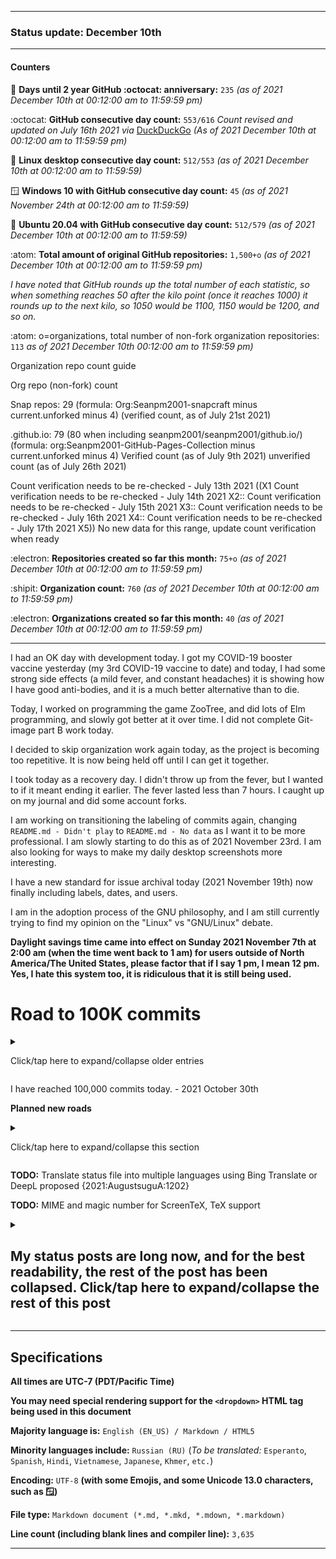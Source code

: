 
***

### Status update: December 10th

***
<!-- F#
F#

Comments
Print
Break
!-->

#### Counters

<!-- COUNTERS NEED UPDATE - JULY 30TH 2021 !-->

<!--
Topics
200 followers
Commit calendar hover redesign (forgot to write this for yesterday)
Slow Internet, rationing off certain uploads to save bandwidth and time
!-->
🎂 **Days until 2 year GitHub :octocat: anniversary:** `235` _(as of 2021 December 10th at 00:12:00 am to 11:59:59 pm)_ <!-- COUNTER #1 !-->

:octocat: **GitHub consecutive day count:** `553/616` _Count revised and updated on July 16th 2021 via_ [DuckDuckGo](https://duckduckgo.com/?t=ffab&q=Days+since+May+25th+2020&ia=answer) _(As of 2021 December 10th at 00:12:00 am to 11:59:59 pm)_ <!-- COUNTER #2 !-->

🐧 **Linux desktop consecutive day count:** `512/553` _(as of 2021 December 10th at 00:12:00 am to 11:59:59)_  <!-- COUNTER #3 !-->

🪟 **Windows 10 with GitHub consecutive day count:** `45` <!-- (Yes I am aware that the count messed up in the past 2 months. I haven't gotten to fixing it yet) !--> _(as of 2021 November 24th at 00:12:00 am to 11:59:59)_  <!-- COUNTER #4 !-->

🐧 **Ubuntu 20.04 with GitHub consecutive day count:** `512/579`  _(as of 2021 December 10th at 00:12:00 am to 11:59:59)_  <!-- COUNTER #5 !-->

:atom: **Total amount of original GitHub repositories:** `1,500+o` _(as of 2021 December 10th at 00:12:00 am to 11:59:59 pm)_ <!-- COUNTER #6 !-->

_I have noted that GitHub rounds up the total number of each statistic, so when something reaches 50 after the kilo point (once it reaches 1000) it rounds up to the next kilo, so 1050 would be 1100, 1150 would be 1200, and so on._

:atom: o=organizations, total number of non-fork organization repositories: `113` _as of 2021 December 10th 00:12:00 am to 11:59:59 pm)_ <!-- COUNTER #7 !-->

Organization repo count guide

Org repo (non-fork) count

Snap repos: 29 (formula: Org:Seanpm2001-snapcraft minus current.unforked minus 4) (verified count, as of July 21st 2021)

.github.io: 79 (80 when including seanpm2001/seanpm2001/github.io/) (formula: org:Seanpm2001-GitHub-Pages-Collection minus current.unforked minus 4) Verified count (as of July 9th 2021) unverified count (as of July 26th 2021)

Count verification needs to be re-checked - July 13th 2021 ((X1
Count verification needs to be re-checked - July 14th 2021 X2::
Count verification needs to be re-checked - July 15th 2021 X3::
Count verification needs to be re-checked - July 16th 2021 X4::
Count verification needs to be re-checked - July 17th 2021 X5))
No new data for this range, update count verification when ready

:electron: **Repositories created so far this month:** `75+o` _(as of 2021 December 10th at 00:12:00 am to 11:59:59 pm)_ <!-- COUNTER #8 !-->

:shipit: **Organization count:** `760` _(as of 2021 December 10th at 00:12:00 am to 11:59:59 pm)_ <!-- COUNTER #9 !-->

:electron: **Organizations created so far this month:** `40` _(as of 2021 December 10th at 00:12:00 am to 11:59:59 pm)_ <!-- COUNTER #10 !-->

***


<!-- 2021 December 2nd
Website today

Slowed development, catchup day

FINF DB massive work

GitHub pages development

40 gigabytes cleared
!-->
<!-- 2021 December 3rd
GitHub change today: license, conduct, and readme buttons under repository topics have been compacted

Mass fork on a few projects

Another great day of FINF development

Leisure time cutback issues

Booster shot tomorrow

!-===-->

<!-- 2021 December 4th

Booster Vaccine delayed to Tuesday, before it got scheduled, I just kept forgetting to register for it. I haven't left the house in weeks to begin with, and I have very little contact with people other than my family. I have pretty much been in quarantine since day 46 of the pandemic.

Heavy DB work

NO errors yesterday, no UNicorn! today

!-->

<!--==--]) 2021 December 5th
Email dificulty today, commits didn't go through for a while, mass upset

Falling behind

Journaling catchup day, skipped Git-image part B

Video downloads

Tetris 128

Switch Tetris128 to GoDot as an alternative engine while the others are developed
HLSL
GLSL

!-->

<!-- 2021 December 7th
Unfortunately didn't have the time to work on the Perl Harbor project today, even though today would have been the perfect day for it.

F#

Comments
Print
Break

Decided not to go for a 1000 line fork list today

10 organizations today, 10 more tomorrow, then I will be caught up

Would not have made it today with an unstable GitHub, the increased stability and 0% unicorn rate saved me today

Switch Tetris128 to GoDot as an alternative engine while the others are developed
HLSL
GLSL
!-->

<!-- 2021 December 8th
Unable to catch up on Git-image part B

Triggered an abuse detection alarm

Org project still has 2+ days to go

Shot finally scheduled for tomorrow
!-->

<!--2021 December 9th
Booster shot

Org day 4

C++ programming, Zombie life re-re-animated

Heavy dislike for GitHub 2021 December 9th update, fearful for the future of GitHub
!-->

<!-- 2021 December 10th
Got a mild fever from the COVID-19 vaccine 3rd dose, still a lot better than what could have actually happened without it (loss of smell, dying, agonizing death) did not throw up, but I wanted to to get it over with
GitHub CPU issues
Lots of Elm programming, ZooTree work, no way to test or improve source code, software diversity
Recovery day, catching up on journal
Some account forks
What I like about the 2021 December 9th GitHub update

Lists

What I don't like about the 2021 December 9th GitHub update

The inability to see stargazers anymore (edit: it just got moved, it is still there, just more difficult to access)
The inability to see fork networks anymore (edit: it just got moved, it is still there, just more difficult to access)
The inability to see the exact number of stars anymore (insted, it just says 5k+)
The wasted space of the moving of the star button
The inability to see watchers anymore (edit: it just got moved, it is still there, just more difficult to access)
Lists being limited to 16 entries
Lists not updating
The swap of the star and fork buttons
The new graphics (they are a bit of an eyesore, it needs to be a slightly darker shade of yellow for the star button)
The buttons on the navbar not being lined up
!-->

<!--I had a semi-productive day yet again today. I got some programming work done, writing over 500 lines of C++ source code (over 1000 lines if you count snapshot files) I worked on the Zombie Life Re-re-animated project today. I also got some video downloads done, along with the usual image work.!-->

I had an OK day with development today. I got my COVID-19 booster vaccine yesterday (my 3rd COVID-19 vaccine to date) and today, I had some strong side effects (a mild fever, and constant headaches) it is showing how I have good anti-bodies, and it is a much better alternative than to die.

Today, I worked on programming the game ZooTree, and did lots of Elm programming, and slowly got better at it over time. I did not complete Git-image part B work today.

I decided to skip organization work again today, as the project is becoming too repetitive. It is now being held off until I can get it together.

I took today as a recovery day. I didn't throw up from the fever, but I wanted to if it meant ending it earlier. The fever lasted less than 7 hours. I caught up on my journal and did some account forks.

<!--) On a personal note, tomorrow, I plan on getting my COVID-19 booster shot. I put it off too long, as I kept forgetting. I hardly get out of the house to begin with. The appointment has now been delayed twice.!-->

I am working on transitioning the labeling of commits again, changing `README.md - Didn't play` to `README.md - No data` as I want it to be more professional. I am slowly starting to do this as of 2021 November 23rd. I am also looking for ways to make my daily desktop screenshots more interesting.

<!-- 2021 November 20th
Also today, I decided to decide to discontinue or repurpose the SNU NFT project. I have found that the concept of Non-Fungible Tokens goes against my morals (because it is "intellectual" "property") note that the term 'intellectual property' is a buzzword and should not be used. IP should NOT refer to 'intellectual property'

> There was a recent NFT leak, involving a 16.9 terabyte torrent file. Hearing about this caused a short series of events that led me to find that NFTokens are bad, mainly finding out that it is "intellectual" "property"
!-->

<!-- 2021 November 27th There is a GitHub bug that was finally fixed this week: the add file and find file buttons show up almost immediately upon refresh now, instead of taking 2-infinity seconds to show up.
!-->

<!-- TODO AUDIODB
Entries outside the greater than 800 directory do not have INI files at root yet, although not all entries in the less than 800 directory have INI files at root yet.
!-->

<!-- TODO REMINDER TODO FOR TODO FOOD TODO INDEX TODO I officially ended my current vegetarian phase yesterday at 7:42 pm, eating 4 beef hotdogs. Although I was racked with guilt, it felt empowering to have energy again. !-->

I have a new standard for issue archival today (2021 November 19th) now finally including labels, dates, and users.

I am in the adoption process of the GNU philosophy, and I am still currently trying to find my opinion on the "Linux" vs "GNU/Linux" debate.

**Daylight savings time came into effect on Sunday 2021 November 7th at 2:00 am (when the time went back to 1 am) for users outside of North America/The United States, please factor that if I say 1 pm, I mean 12 pm. Yes, I hate this system too, it is ridiculous that it is still being used.**

# Road to 100K commits

<details><summary><p>Click/tap here to expand/collapse older entries</p></summary>

All entries have been removed from here. Go to an older revision to view them. - 2021 November 9th

</details>

I have reached 100,000 commits today. - 2021 October 30th

**Planned new roads**

<details><summary><p>Click/tap here to expand/collapse this section</p></summary>

# Road to 125k commits

Entries prior to 2021 November 9th have been removed on 2021 November 9th. View older revisions to see them.

I am getting close to 125,000 total commits. I only have 22,973 commits to go. - 2021 November 9th

I am getting close to 125,000 total commits. I only have 22,782 commits to go. - 2021 November 10th

I am getting close to 125,000 total commits. I only have 22,603 commits to go. - 2021 November 11th

I am getting close to 125,000 total commits. I only have 22,475 commits to go. - 2021 November 12th

I am getting close to 125,000 total commits. I only have 22,371 commits to go. - 2021 November 13th

I am getting close to 125,000 total commits. I only have 22,212 commits to go. - 2021 November 14th

I am getting close to 125,000 total commits. I only have 22,023 commits to go. - 2021 November 15th

I am getting close to 125,000 total commits. I only have 21,858 commits to go. - 2021 November 16th

I am getting close to 125,000 total commits. I only have 21,752 commits to go. - 2021 November 17th

I am getting close to 125,000 total commits. I only have 21,614 commits to go. - 2021 November 18th

I am getting close to 125,000 total commits. I only have 21,493 commits to go. - 2021 November 19th

I am getting close to 125,000 total commits. I only have 21,388 commits to go. - 2021 November 20th

I am getting close to 125,000 total commits. I only have 21,133 commits to go. - 2021 November 21st

I am getting close to 125,000 total commits. I only have 20,940 commits to go. - 2021 November 22nd

I am getting close to 125,000 total commits. I only have 20,824 commits to go. - 2021 November 23rd

I am getting close to 125,000 total commits. I only have 20,686 commits to go. - 2021 November 24th

I am getting close to 125,000 total commits. I only have 20,446 commits to go. - 2021 November 25th

I am getting close to 125,000 total commits. I only have 20,175 commits to go. - 2021 November 26th

I am getting close to 125,000 total commits. I only have 19,991 commits to go. - 2021 November 27th

I am getting close to 125,000 total commits. I only have 19,631 commits to go. - 2021 November 28th

I am getting close to 125,000 total commits. I only have 19,488 commits to go. - 2021 November 30th

I am getting close to 125,000 total commits. I only have 19,300 commits to go. - 2021 December 1st

I am getting close to 125,000 total commits. I only have 18,996 commits to go. - 2021 December 2nd

I am getting close to 125,000 total commits. I only have 18,734 commits to go. - 2021 December 3rd

I am getting close to 125,000 total commits. I only have 18,282 commits to go. - 2021 December 4th

I am getting close to 125,000 total commits. I only have 18,107 commits to go. - 2021 December 5th

I am getting close to 125,000 total commits. I only have 17,832 commits to go. - 2021 December 6th

I am getting close to 125,000 total commits. I only have 17,640 commits to go. - 2021 December 7th

I am getting close to 125,000 total commits. I only have 17,419 commits to go. - 2021 December 8th

I am getting close to 125,000 total commits. I only have 17,222 commits to go. - 2021 December 9th

I am getting close to 125,000 total commits. I only have 17,119 commits to go. - 2021 December 10th

# Road to 128k commits

# Road to 131072 commits (2^17)

# Road to 150k commits

# Road to 175k commits

# Road to 200k commits

# Road to 225k commits

# Road to 250k commits

# Road to 262144 commits (2^18)

# Road to 270k commits

_...Lets not go any further until you reach 200k_

</details>

<!-- I am really wondering when things will return to `:::2021;09;12:::` normalcy again. Today was a good day for development. !-->

**TODO:** Translate status file into multiple languages using Bing Translate or DeepL proposed {2021:AugustsuguA:1202}

**TODO:** MIME and magic number for ScreenTeX, TeX support

<details>
<summary><H2>My status posts are long now, and for the best readability, the rest of the post has been collapsed. Click/tap here to expand/collapse the rest of this post</H2></summary>

This new dropdown was added on August 16th 2021 as part of the 2021 August 15th status update. It will be a lot more useful starting September 1st 2021 (when all the posts in the issue will use this dropdown, and there will be far less scrolling)

### Project development method

_I will copy this to its own separate page eventually_

I rely on the community to take interest in projects to tell me what needs to be worked on. There are a lot of projects, and unless I have stated that they are dead, they are NOT dead. Sometimes I even bring them back from the dead. They are actually just waiting for someone to take interest in them. I cannot manage all 1300+ projects by myself, and I need additional contributors to help. It has always been the plan to get an additional developer or someone to take interest. Meanwhile, I will continue to work on what I feel like doing.

### Spelling my name

_I will move this to its own separate page eventually_

I have noted throughout my life that a lot of people don't know how to say my name. Some people pronounce it "seen" or other ways. This section will go over the pronounciation of `sean`

`Sean` is the Irish spelling of the name. I have been told throughout my life that it is the original spelling, but I have yet to fact check that. It is pronounced the same as `Shaun` or `Shawn` which is pronounced like `shh` (shh as in what the librarian says when you are being an annoyance to the public, seriously though, librarians are awesome) - `awn` (as in yawn, but without the y) I had to give an in-depth example, as it is hard to get the point across through text

### Git-image revival

Git-image revolution: it will now also be an integration layer with other image services to make the idea more feasible, rather than binary Git data

#### Limitations

Images must be 25 MiB or smaller (GitHub)

Some images have to be 1 MiB or smaller, and can only be JPG, JPEG, PNG, or GIF (GitHub)

### The situation with laptop batteries and functionality

I am really disappointed in my current laptops poor battery life. I saw an image of a laptop that was over an inch thick today, and it made me miss having that. They used to only be able to fit 1-2 hours of battery life into those things, and they can fit 2-4 hours of battery life in ones like the one I have, so why can’t we just go back to inch thick laptops, but with 24-48+ hour batteries? It is just a really difficult problem with a very easy solution that negatively impacts my life, and most likely other peoples lives as well. However, I have never heard a single other person complain about laptop battery life yet, which I find to be really surprising. I took this passage from my journaling and slightly modified it, as I need to make my voice heard. Having laptops that are just a couple centimeters thick just isn't sustainable if they have to be over 3x more expensive, and have 60x less functionality

**This section was last updated on 2021, Tuesday, October 5th at 12:18 am**

### Why laptops should become thick again

Laptops should become thick again. This trend of making everything smaller just makes it less functional and more expensive. I lost count of how many times I have made the argument for bigger computers. If I had a 5 pound laptop compared to a ~0.5 pound laptop, I could have such higher functionality, such as not having to use a defective dongle, having a 24+ hour battery life rather than a 2-4 hour battery life, being able to store over 2000 terabytes of data (think this isn't feasible, look no further than the 2 terabyte microSD card that is smaller than a popcorn kernel, now imagine hundreds or thousands of those, it would take up as much space as an external 2 terabyte drive from 2020, but could hold much more) being able to have over a terabyte of RAM, and more. I don't want a Macbook lighter than air, I want a functional computer.

Apple has finally admitted that they were wrong when it comes to making laptops smaller. They are now trying to fix a huge problem they created. [Source: the Verge](https://www.theverge.com/22734645/apple-macbook-pro-2021-ports-magsafe-touch-bar-usb-c-future)

[See also: the situation with laptop batteries and functionality](#The-situation-with-laptop-batteries-and-functionality)

**This section was last updated on 2021, Saturday, November 6th at 12:50 am**

### List of completed projects

These are my projects on GitHub that I dub complete, and don't need updates/only need crucial updates

**This megasection has been nominated to be added to the profile README on 2021, Tuesday, October 26th at 1:32 am**

**This section was last updated on 2021, Saturday, October 23rd at 12:30 am**

#### SNU projects completed

[SNU 0D Mode](https://github.com/seanpm2001/SNU_0DMode/) - Last updated on 2021, Friday, October 22nd

No other complete SNU projects to list

**This section was last updated on 2021, Saturday, October 23rd at 12:30 am**

#### Template projects completed

These templates are completely done, and don't need any further work, although some of them just need to be archived.

[Template_SNU_V1](https://github.com/seanpm2001/Template_SNU_V1) - Last updated on 2021 March 16th

[Template_SNU_V2](https://github.com/seanpm2001/Template_SNU_V2) - Last updated on 2021 March 16th

[Template_SNU_V3](https://github.com/seanpm2001/Template_SNU_V3) - Last updated on 2021 March 16th

[Template_SNU_V4](https://github.com/seanpm2001/Template_SNU_V4) - Last updated on 2021 March 21st

[Template_SNU_V5](https://github.com/seanpm2001/Template_SNU_V5) - Last updated on 2021 August 23rd

[Template_SNU_Default_V6](https://github.com/seanpm2001/Template_SNU_Default_v6) - Last updated on 2021 August 23rd

[Template_Journaling_V1](https://github.com/seanpm2001/Template_Journaling_V1) - Last updated on 2021 March 16th

[Template_Journaling_V2](https://github.com/seanpm2001/Template_Journaling_V2) - Last updated on 2021 March 16th

[Template_Journaling_V3](https://github.com/seanpm2001/Template_Journaling_V3) - Last updated on 2021 March 16th

[Template_Journaling_V4](https://github.com/seanpm2001/Template_Journaling_V4) - Last updated on 2021 March 21st

[Template_Journaling_V5](https://github.com/seanpm2001/Template_Journaling_V4) - Last updated on 2021 August 22nd

[Template_Journaling_V6](https://github.com/seanpm2001/Template_Journaling_V4) - Last updated on 2021 August 22nd

[Template_Other_V1](https://github.com/seanpm2001/Template_Other_V1) - Last updated on 2021 March 21st

[Template_Other_V2](https://github.com/seanpm2001/Template_Other_V2) - Last updated on 2021 March 21st

[Template_Other_V3](https://github.com/seanpm2001/Template_Other_V3) - Last updated on 2021 March 21st

[Template_Other_V4](https://github.com/seanpm2001/Template_Other_V4) - Last updated on 2021 March 21st

[Template_Other_V5](https://github.com/seanpm2001/Template_Other_V5) - Last updated on 2021 August 23rd

[Template_Other_V6](https://github.com/seanpm2001/Template_Other_V6) - Last updated on 2021 August 23rd

[Template_LifeArchive_Map_V1](https://github.com/seanpm2001/Template_LifeArchive_Map_V1) - Last updated on 2021 April 12th

[Template_SNU_2D_ProgrammingTools_V4](https://github.com/seanpm2001/Template_SNU_2D_ProgrammingTools_V4) - Last updated on 2021 June 18th

[Template_SNU_2D_ProgrammingTools_V5](https://github.com/seanpm2001/Template_SNU_2D_ProgrammingTools_V4) - Last updated on 2021 August 23rd

[Template_SNU_2D_ProgrammingTools_V6](https://github.com/seanpm2001/Template_SNU_2D_ProgrammingTools_V6) - Last updated on 2021 August 23rd

[Template_GitHubPages_V1](https://github.com/seanpm2001/Template_GitHubPages_V1) - Last updated on 2021 June 24th

[Template_GitHubPages_V2](https://github.com/seanpm2001/Template_GitHubPages_V2) - Last updated on 2021 June 24th

[Template_GitHubPages_V3](https://github.com/seanpm2001/Template_GitHubPages_V3) - Last updated on 2021 June 24th

[Template_GitHubPages_V4](https://github.com/seanpm2001/Template_GitHubPages_V4) - Last updated on 2021 July 17th

[Template_GitHubPages_V5](https://github.com/seanpm2001/Template_GitHubPages_V5) - Last updated on 2021 July 22nd

[Template_GitHubPages_V6](https://github.com/seanpm2001/Template_GitHubPages_V6) - Last updated on 2021 August 21st

[Snapcraft-template](https://github.com/seanpm2001/Snapcraft-template) - Last updated on 2021 June 24th

[Snapcraft-template_V2](https://github.com/seanpm2001/Snapcraft-template_V2) - Last updated on 2021 June 29th

[Snapcraft-template_V3](https://github.com/seanpm2001/Snapcraft-template_V3) - Last updated on 2021 July 31st

[Snapcraft-template_V4](https://github.com/seanpm2001/Snapcraft-template_V4) - Last updated on 2021 August 22nd

[Template_Meadows_V1](https://github.com/seanpm2001/Template_Meadows_V1) - Last updated on 2021 September 3rd

[Template_DeGoogle-your-Life_V1](https://github.com/seanpm2001/Template_DeGoogle-your-Life_V1) - Last updated on 2021 September 6th

[Template_DeGoogle_V1](https://github.com/seanpm2001/Template_DeGoogle_V1) - Last updated on 2021 September 12th

No other complete Template projects to list

**This section was last updated on 2021, Saturday, October 23rd at 12:30 am**

### Completed Git-image projects

[SeansLifeArchive_Images_Pocket_Trains](https://github.com/seanpm2001/SeansLifeArchive_Images_Pocket_Trains/) - Last updated on 2021 September 5th

[SeansLifeArchive_Images_Clash-Royale](https://github.com/seanpm2001/SeansLifeArchive_Images_Clash-Royale/) - Last updated on 2021 September 5th

[SeansLifeArchive_Images_Idle_Miner_Tycoon](https://github.com/seanpm2001/SeansLifeArchive_Images_Idle_Miner_Tycoon/) - Last updated on 2021 September 5th

[SeansLifeArchive_Images_ModernSkyBurger](https://github.com/seanpm2001/SeansLifeArchive_Images_ModernSkyBurger/) - Last updated on 2021 September 5th

[SeansLifeArchive_Images_Restaurant-Story](https://github.com/seanpm2001/SeansLifeArchive_Images_Restaurant-Story/) - Last updated on 2021 September 2nd

[SeansLifeArchive_Images_Bakery-story](https://github.com/seanpm2001/SeansLifeArchive_Images_Bakery-story/) - Last updated on 2021 September 2nd

[SeansLifeArchive_Images_Fashion-Story](https://github.com/seanpm2001/SeansLifeArchive_Images_Fashion-Story/) - Last updated on 2021 September 2nd

[SeansLifeArchive_Images_Pet-Shop-Story](https://github.com/seanpm2001/SeansLifeArchive_Images_Pet-Shop-Story/) - Last updated on 2021 September 2nd

[SeansLifeArchive_Images_Farm-Story](https://github.com/seanpm2001/SeansLifeArchive_Images_Farm-Story/) - Last updated on 2021 September 2nd

[SeansLifeArchive_Images_City-Story](https://github.com/seanpm2001/SeansLifeArchive_Images_City-Story/) - Last updated on 2021 September 2nd

[SeansLifeArchive_Images_Merge-planes](https://github.com/seanpm2001/SeansLifeArchive_Images_Merge-planes/) - Last updated on 2021 September 3rd

[SeansLifeArchive_Images_Jewels_-Android_Game-](https://github.com/seanpm2001/SeansLifeArchive_Images_Jewels_-Android_Game-/) - Last updated on 2021 August 31st

[SeansLifeArchive_Images_Topwar_BattleGame_Clickbait](https://github.com/seanpm2001/SeansLifeArchive_Images_Topwar_BattleGame_Clickbait/) - Last updated on 2020 November 24th

[SeansLifeArchive_daily-desktop-screenshots](https://github.com/seanpm2001/SeansLifeArchive_daily-desktop-screenshots/) - Last updated on 2021 August 8th

[SeansLifeArchive_Images_TinyTowerVegas](https://github.com/seanpm2001/SeansLifeArchive_Images_TinyTowerVegas/) - Last updated on 2021 March 23rd

[SeansLifeArchive_Images_PVZ2](https://github.com/seanpm2001/SeansLifeArchive_Images_PVZ2/) - Last updated on 2021 January 24th

[SeansLifeArchive_Images_Birthday19](https://github.com/seanpm2001/SeansLifeArchive_Images_Birthday19/) - Last updated on 2020 October 28th

[SeansLifeArchive_Images_RedmondVisitDay1-June-27th-2019-](https://github.com/seanpm2001/SeansLifeArchive_Images_RedmondVisitDay1-June-27th-2019-/) - Last updated on 2020 October 9th

[SeansLifeArchive_Images_Cleanmaster](https://github.com/seanpm2001/SeansLifeArchive_Images_Cleanmaster/) - Last updated on 2020 October 8th

[SeansLifeArchive_Images_Bunchie](https://github.com/seanpm2001/SeansLifeArchive_Images_Bunchie/) - Last updated on 2020 October 8th

[SeansLifeArchive_Images_PocketFrogs](https://github.com/seanpm2001/SeansLifeArchive_Images_PocketFrogs/) - Last updated on 2021 November 15th

No other complete Git-image projects to list

**This section was last updated on 2021, Tuesday, November 16th at 12:36 am**

#### Other completed projects

[Pynuke128](https://github.com/seanpm2001/Pynuke128) - Last updated on 2021, March 4th

No other miscellaneous/other projects to list.

**This section was last updated on 2021, Saturday, October 23rd at 12:30 am**

***

### Learning C++

This section has been removed on 2021 November 14th to save space. To see the full source, view an older revision, or view the repository [Learn-C-Plus-Plus](https://github.com/seanpm2001/Learn-C-Plus-Plus/) to see all of it.

I have much more to list here, and much to learn.

***

### Learning CSS

I know a decent amount of CSS, but I still intend to learn more, as I am still at an amateur level in this language.

[This section has been expanded to its own repository, see seanpm2001/Learn-CSS](https://github.com/seanpm2001/Learn-CSS/)

This section has been removed on 2021 November 15th to save space. To see the full source, click the link above, or view an older revision.

***

### Learning JavaScript

#### Hello world in JavaScript

A simple Hello world program to print out to the web console

```javascript
console.log("Hello WorldWideWeb!");
```

_(i) This example has been tested yet, and works._

#### Variables in JavaScript

Variables in JavaScript

```javascript
var x = 2
var y = 16
console.log(2**16);
```

_/!\ This example has not been tested yet, and may not work_

#### Break in JavaScript

The break keyword in JavaScript

```javascript
console.log("Break time!");
break;
```

_/!\ This example has not been tested yet, and may not work. I still don't know exactly what the `break` keyword does_

#### Functions in JavaScript

Functions in JavaScript

```javascript
function aFunctionalFunction {
	console.log("A functional function has finished functioning.");
	break;
}
return aFunctionalFunction();
```

_/!\ This example has not been tested yet, and may not work_

#### Return in JavaScript

Returning in JavaScript

```javascript
function aFunctionalFunction {
	console.log("A functional function has finished functioning.");
	break;
}
return aFunctionalFunction();
```

_/!\ This example has not been tested yet, and may not work_

#### Alert in JavaScript

The alert command creates an alerting dialogue box. 

```javascript
alert("Alert! The alert dialog box is now present");
break;
```

_/!\ This example has not been tested yet, and may not work_

Spamming this function can result in a checkmarkable option to stop displaying popups, as they can get annoying.

```javascript
var x = bool(true)
function alertAlot {
	while (x == true) {
		alert("I am an alert");
		break;
	}
}
return alerAlot();
break;
```

_/!\ This example has not been tested yet, and may not work_

#### Comments in JavaScript

Comments in JavaScript are identical to comments in C or C++.

```javascript
/* This
// This is a single line comment
is a multiline
comment */
/* Multi-line comments
* can also
* be written
* like this */
```

#### For loop in JavaScript

Here is an example of a `for` loop in JavaScript:

```javascript
let x = 0;
for x in range(1,10) {
	console.log(x);
}
```

I am not sure if JavaScript supports the `range` keyword in the same way that Python does.

_/!\ This example has not been tested yet, and may not work_

#### While loop in JavaScript

Here is an example of a `while` loop in JavaScript

```javascript
let x = -16;
while x > 0 {
	console.log(x)
	x == x + 1;
}
```

_/!\ This example has not been tested yet, and may not work_

#### If statement in JavaScript

Section coming soon

#### Drawing in JavaScript

Section coming soon

#### Classes in JavaScript

Classes are a feature in JavaScript. The way I know them, they are extremely similar to other languages. At the moment, I don't see much purpose in classes, so I am likely missing something and need to find out what.

```javascript
class superClass {
	console.log("Superclass says Hello");
}
```

#### OnClick in JavaScript

This example is going to include HTML alongside JavaScript. The 2 languages work strongly together (along with CSS), so this shouldn't be surprising.

Here is the JavaScript portion:

```javascript
function javaScript {
	console.log("Object.OnClick activated, alerting message is going to be sent. If you didn't receive the message, you may have disabled dialog boxes for this page.");
	alert("Hello HTML, from JavaScript");
}
object.onclick = function(){javaScript}; 
```

Here is the HTML5 portion:

```html
<HTML>
<button>Click me!<element onclick="myScript">
</HTML>
```

#### Booleans in JavaScript

Section coming soon

#### Integers in JavaScript

Section coming soon

#### Strings in JavaScript

Section coming soon

#### Concatenation in JavaScript

Section coming soon

#### Tuples in JavaScript

Section coming soon

#### Lists in JavaScript

Section coming soon

#### Let Keyword in JavaScript

Section coming soon

#### Operators in JavaScript

Section coming soon

#### Constant in JavaScript

Section coming soon

#### Embedding JavaScript in HTML

Section coming soon

#### Linking to JavaScript in HTML

Section coming soon

#### Fun with mathematics in JavaScript

Section coming soon

#### Date and time in JavaScript

Section coming soon

#### Math dot random in JavaScript

Section coming soon

#### Else statement in JavaScript

Section coming soon

#### JSON and JavaScript

Section coming soon

#### Blink tag in JavaScript

The blink tag requires HTML, CSS, AND JavaScript to work. The tag was deprecated, as it was too annoying, and disruptive, but most web browsers still support it.

```javascript
// JQuery example
setInterval(function(){
	$('blink').each(function() {
		$(this).toggle();
});
}, 250);
// Vanilla JavaScript example
(function() {
	var blinks = document.getElementsByTagName('blink');
	var visibility = 'hidden';
	window.setInterval(function() {
	for (var i = blinks.length - 1; i >= 0; i--) {
		blinks[i].style.visibility = visibility;
}
	visibility = (visibility === 'visible') ? 'hidden' : 'visible';
	}, 250);
})();
```

#### To add

Several pieces of knowledge have not been added yet, including:

- [x] Hello World

- [x] Break

- [x] Functions

- [x] Return

- [x] Alert

- [x] Recursive alert

- [x] For loop

- [x] While loop

- [ ] If statement

- [ ] Drawing (various)

- [x] Classes

- [x] OnClick

- [ ] Booleans

- [ ] Integers

- [ ] Strings

- [ ] Concatenation

- [ ] Tuples

- [ ] Lists

- [x] Comments

- [ ] Let keyword

- [ ] Operators

- [ ] Const variables (cannot be altered)

- [ ] Embedding in HTML

- [ ] Linking to HTML

- [ ] JavaScript math

- [ ] JavaScript dates

- [ ] Math.random

- [ ] Else statement

And much more

#### Other knowledge of JavaScript

1. JavaScript uses the `.js` file extension. I am not aware of any other JavaScript file extensions

2. Several browsers block JavaScript due to abuse and privacy concerns. GNU criticizes JavaScript, and calls certain sites that use it "non-free JavaScript" this has made me like JavaScript less

3. JavaScript has several toolchains and software compilers for it, including Gulp, Node.js, Vue.js, AngularJS, Electron, ProcessingJS, etc. (these are all the ones I know of) When none is used, it is known as vanilla JavaScript

4. JavaScript is NOT to be confused with Java

5. Microsoft had an early implementation of JavaScript of their own that they call JScript. It evolved into JScript.NET

6. JavaScript is one of the 3 standard languages for developing webpages (HTML5, CSS3, JavaScript) although it isn't always required, and other languages (such as PHP, Python, Ruby, etc.) can be used as well/instead

7. JavaScript++ is an implementation of JavaScript that adds features of C++ to JavaScript

8. JavaScript is a semicolon and curly bracket language

9. Brendan Eich invented JavaScript

10. NetScape developed a technology known as JSSS (JavaScript Style Sheets) in the 1990s, but it never caught on, but introduced several features to CSS

11. ECMAScript is the standardization language of JavaScript

12. JQuery is a common JavaScript library for graphics

13. BackboneJS is a minimal JavaScript library

14. No other knowledge of JavaScript

***

### Learning JavaScript Plus Plus

**Section coming soon**

***

### Learning QML

I am not too experienced with QML at the moment. This document will go over my knowledge of the QT Modeling Language (QML) so far.

This section has been removed on 2021 November 25th to save space. To see the full source, view an older revision, or view the repository [Learn-QML](https://github.com/seanpm2001/Learn-QML/) to see all of it.

***

### Learning Markdown

**Section coming soon**

### Learning Java

Despite taking an AP class on Java, I did not do very well, as I didn't like the language very much at the time, and still don't like it too much. Nonetheless, I still did learn some Java. This document will go over my knowledge of the Java programming language.

#### Hello World in Java

A standard Hello World program in Java. I memorized the class and System.out.println lines, but I still haven't memorized the public static void portion.

```java
public class java {
    public static void main(String[] args) {
        System.out.println("Hello World");
    }
}
```

Originally, I got stumped in class in the beginning, as I couldn't figure out if the `l` in `println` was a capital `i`, or a `1`.

#### Operators in Java

**Section coming soon**

#### Classes in Java

I have to give credit to one of my friends for a joke in this example, there was a funny joke he made when we were going over superclasses, and he came up with the term `super duper mega class` in his answer. I did not come up with this one.

```java
public class superDuperMegaClass {
    public static void main(String[] args) {
        System.out.println("Welcome back to Java class");
    }
}
```

#### Functions in Java

```java
public static void aFunctionalFunction() {
	System.out.println("This function has functioned its functioning function.");
}
return aFunctionalFunction();
```

#### Importing in Java

Importing just the Java utilities (scanner) this will also be used in the next example.

```java
import java.util.scanner();
```

Importing ALL Java libraries (not always recommended)

```java
import *
```

#### Input scanners in Java

I never nailed this one down, but it was deemed very important to me.

```java
import java.util.scanner();
// Blank for now



















```

**I can't do the rest of this right now.**

_/!\ This example has not been tested yet, and may not work_

#### Garbage collection in Java

**Section coming soon**

#### Return in Java

**Section coming soon**

#### Break keyword in Java

```java
break;
```

To this day, I am still not entirely sure what the `break` keyword does, but most languages support it.

_/!\ This example has not been tested yet, and may not work_

#### Tuples in Java

**Section coming soon**

#### Lists in Java

**Section coming soon**

#### If statements in Java

**Section coming soon**

#### Else statements in Java

**Section coming soon**

#### For loops in Java

**Section coming soon**

#### While loops in Java

**Section coming soon**

#### Booleans in Java

**Section coming soon**

#### Functional card game in Java

**Section coming soon**

#### Image manipulation in Java

**Section coming soon**

#### Jar files

**Section coming soon**

#### Comments in Java

Comments in Java are identical to comments in C, JavaScrift, Google Go, C++, etc..

```java
// This is a single line comment
/* This
is a multiline
comment */
/* Multi-line comments
* can also
* be written
* like this */
```

#### Other knowledge of Java

1. Java can be used as a gateway language to C#, C, C++, Google Go, and other languages

2. Java is not to be confused with JavaScript, although JavaScript was influenced by Java. The same goes for JScript, JavaScript++, and other JavaScript-like languages

3. Java was originally developed by Sun Microsystems in an attempt to create a better TV remote.

4. Java is now owned by Oracle

5. Java was originally named Oak, after an Oak tree outside the developers office.

6. Eclipse is an IDE I learned Java in.

7. Java programs are very verbose (long) compared to languages like Python

8. Java is a curly bracket and semicolon language

9. Javas syntax is very similar to the syntax of C# and sometimes C# is jokingly called `Microsoft Java`

10. Java's main file format is `.java` but it uses many other file formats, such as `.gradle` `.jar` `.

11. Jar files are Java Archive files

12. The popular game `Minecraft` was originally written in Java. The Microsoft version is written in C++

13. Java can be used as an applet for web browsers

14. Javas mascot is named `Duke`

15. Java has its own virtual machine, known as the JVM (or Java Virtual Machine) for executing Java source code

16. No other knowledge of the Java programming language at the moment.

***

### Learning SQL

**Section coming soon**

<!-- TODO !-->

***

### Learning C Sharp (C#)

I know little about C# This section will go over all my current knowledge of the C# programming language.

This section has been removed on 2021 November 27th to save space. To see the full source, view an older revision, or view the repository [Learn-CSharp](https://github.com/seanpm2001/Learn-CSharp/) to see all of it.

***

### Learning Assembly

I know very little in Assembly, so this shouldn't take too long to write out

This section has been removed on 2021 November 14th to save space. To see the full source, view an older revision, or view the repository [Learn-Assembly](https://github.com/seanpm2001/Learn-Assembly/) to see all of it.

***

<!-- TODO Current priorities TODO
Swift
Objective-C
Objective-C++
GDScript
C#
FORTRAN
Less
VHDL
Shell
Eiffel
JSON
Kotlin
BrightScript
Nim
Ada
Verilog
Verilog AMS
SystemVerilog
XML
HTML
Java
JavaScript
JavaScript++
TODO !-->

### Learning GDScript

**Section coming soon**

### Learning CoffeeScript

**Section coming soon**

### Learning Less (stylesheet language)

**Section coming soon**

### Learning AMPL

**Section coming soon**

### Learning Q#

**Section coming soon**

### Learning FORTRAN

**Section coming soon**

### Learning R

**Section coming soon**

### Learning REBOL

**Section coming soon**

***

### Learning VBScript

I know very little about VBScript, and I don't know the DotNet version.

I only know how to make fake error messages and comments at the moment.

This section has been removed on 2021 November 14th to save space. To see the full source, view an older revision, or view the repository [Learn-VBScript](https://github.com/seanpm2001/Learn-VBScript/) to see all of it.

***

### Learning PHP (programming language)

I know very little about PHP. This document will list all my knowledge of the PHP programming language.

This section has been removed on 2021 November 25th to save space. To see the full source, view an older revision, or view the repository [Learn-PHP](https://github.com/seanpm2001/Learn-PHP/) to see all of it.

***

### Learning VHDL (programming language)

I know very little about the VHDL language. This document will go over all my knowledge of the VHDL language.

This section has been removed on 2021 November 27th to save space. To see the full source, view an older revision, or view the repository [Learn-VHDL](https://github.com/seanpm2001/Learn-VHDL/) to see all of it.

***

### Learning Raku (programming language)

**Section coming soon**

### Learning Lua (programming language)

**Section coming soon**

### Learning Scheme (programming language)

**Section coming soon**

***

### Learning TypeScript (programming language)

I know very little about the TypeScript programming language. This document will go over all of my knowledge of the TypeScript programming language.

This section has been removed on 2021 November 27th to save space. To see the full source, view an older revision, or view the repository [Learn-TypeScript](https://github.com/seanpm2001/Learn-TypeScript/) to see all of it.

***

### Learning Eiffel (programming language)

I know very little about the Eiffel programming language. This document will go over all of my knowledge of the Eiffel programming language.

This section has been removed on 2021 November 27th to save space. To see the full source, view an older revision, or view the repository [Learn-Eiffel](https://github.com/seanpm2001/Learn-Eiffel/) to see all of it.

***

### Learning SmallTalk (programming language)

**Section coming soon**

### Learning WebAssembly (programming language)

**Section coming soon**

### Learning JSON (programming language)

**Section coming soon**

***

### Learning XML (markup language)

I know a basic amount of knowledge of the XML language. This document will go over all my knowledge of the XML markup language:

This section has been removed on 2021 November 27th to save space. To see the full source, view an older revision, or view the repository [Learn-XML](https://github.com/seanpm2001/Learn-XML/) to see all of it.

***

### Learning YAML (programming language)

**Section coming soon**

### Learning AJAX (programming language)

**Section coming soon**

### Learning Kotlin (programming language)

**Section coming soon**

***

### Learning Swift (programming language)

I know very little about programming in the Swift programming language. This document will go over all my knowledge of the Swift programming language.

This section has been removed on 2021 November 25th to save space. To see the full source, view an older revision, or view the repository [Learn-Swift](https://github.com/seanpm2001/Learn-Swift/) to see all of it.

***

### Learning Erlang (programming language)

**Section coming soon**

### Learning Lisp (programming language)

**Section coming soon**

### Learning COBOL (programming language)

**Section coming soon**

### Learning ALGOL (programming language)

**Section coming soon**

### Learning BrightScript (programming language)

**Section coming soon**

***

### Learning Shell (bash) (programming language)

I know a decent amount about the UNIX shell scripting program, but I haven't tested all examples yet. I have learned all of this in my time using Linux since 2020 July 9th.

This section has been removed on 2021 November 27th to save space. To see the full source, view an older revision, or view the repository [Learn-ShelL](https://github.com/seanpm2001/Learn-Shell/) to see all of it.

***

### Learning Ada (programming language)

**Section coming soon**

### Learning Nim (programming language)

**Section coming soon**

### Learning Elixir (programming language)

**Section coming soon**

### Learning PureScript (programming language)

**Section coming soon**

### Learning Crystal (programming language)

**Section coming soon**

### Learning Objective-J (programming language)

**Section coming soon**

### Learning PostScript (programming language)

**Section coming soon**

### Learning XSLT (programming language)

**Section coming soon**

### Learning PureBasic (programming language)

**Section coming soon**

### Learning BatchFile (programming language)

**Section coming soon**

### Learning CAML (programming language)

**Section coming soon**

### Learning CSound (programming language)

**Section coming soon**

### Learning TCL (programming language)

**Section coming soon**

### Learning PowerShell (programming language)

**Section coming soon**

### Learning GNU Make (Makefile) (programming language)

**Section coming soon**

### Learning CMake (programming language)

**Section coming soon**

### Learning Clojure (programming language)

**Section coming soon**

### Learning Brainfuck (programming language)

**Section coming soon**

### Learning LOLCODE (programming language)

**Section coming soon**

***

### Learning AppleScript (programming language)

This document will go over my knowledge of the AppleScript programming language. Since I don't have a Macintosh or a functional MacOS virtual machine yet (I currently can't do virtual machines due to memory and export issues, as of 2021 November 24th) all examples here are not tested.

I don't know very much about this language either. I know a little bit, and this knowledge was obtained from Wikipedia.

This section has been removed on 2021 November 25th to save space. To see the full source, view an older revision, or view the repository [Learn-AppleScript](https://github.com/seanpm2001/Learn-AppleScript/) to see all of it.

***

### Learning Go! (programming language)

**Not to be confused with [Google Golang (2009)](#Learning-Google-Golang-(programming-language))**

I don't know too much about the Go! programming language, but I know it was unfairly steamrolled by Google, and that it is an agent based programming language, among other things.

I can't find documentation on how to do anything in this language. No programming examples are currently available.

This section has been removed on 2021 November 25th to save space. To see the full source, view an older revision, or view the repository [Learn-Go2003](https://github.com/seanpm2001/Learn-Go2003/) to see all of it.

***

### Learning Google Golang (programming language)

**Not to be confused with the [Go! programming language](#Learning-Go!-(programming-language)) by Francis McCabe**

I don't know very much about the Google Go programming language, and it is a language I intend to not learn much about. This document will go over my knowledge of the Go programming language.

This section has been removed on 2021 November 25th to save space. To see the full source, view an older revision, or view the repository [Learn-GoogleGo](https://github.com/seanpm2001/Learn-GoogleGo/) to see all of it.

***

### Learning ABC (programming language)

**Section coming soon**

### Learning Action Server Pages (programming language)

**Section coming soon**

### Learning ASP.NET (programming language)

**Section coming soon**

### Learning AWK (programming language)

**Section coming soon**

### Learning AssemblyScript (programming language)

**Section coming soon**

### Learning Coq (programming language)

**Section coming soon**

### Learning D-lang (programming language)

**Section coming soon**

### Learning Dart (programming language)

**Section coming soon**

### Learning Dhall (programming language)

**Section coming soon**

### Learning EAGLE (programming language)

**Section coming soon**

### Learning EJS (programming language)

**Section coming soon**

### Learning Emacs Lisp (programming language)

**Section coming soon**

### Learning Factor (programming language)

**Section coming soon**

### Learning Forth (programming language)

**Section coming soon**

### Learning FreeMarker (programming language)

**Section coming soon**

### Learning F Sharp (programming language)

**Section coming soon**

### Learning Genie (programming language)

**Section coming soon**

### Learning GLSL (programming language)

**Section coming soon**

### Learning HLSL (programming language)

**Section coming soon**

### Learning Groovy (programming language)

**Section coming soon**

### Learning Hack (programming language)

**Section coming soon**

### Learning Haskell (programming language)

**Section coming soon**

### Learning Handlebars (programming language)

**Section coming soon**

### Learning Stylus (programming language)

**Section coming soon**

### Learning Idris (programming language)

**Section coming soon**

### Learning Inform7 (programming language)

**Section coming soon**

### Learning J (programming language)

**Section coming soon**

### Learning Isabelle (programming language)

**Section coming soon**

### Learning Jade (programming language)

**Section coming soon**

### Learning Iron Python (programming language)

**Section coming soon**

### Learning Joy (programming language)

**Section coming soon**

### Learning JSSS (programming language)

**Section coming soon**

### Learning Julia (programming language)

**Section coming soon**

### Learning Jython (programming language)

**Section coming soon**

### Learning KiXTart (programming language)

**Section coming soon**

### Learning Limbo (programming language)

**Section coming soon**

### Learning Lisp Flavored Erlang (LFE)

**Section coming soon**

### Learning LogTalk (programming language)

**Section coming soon**

### Learning Logos (programming language)

**Section coming soon**

### Learning M4 (programming language)

**Section coming soon**

### Learning Mathematica (programming language)

**Section coming soon**

### Learning MATLAB (programming language)

**Section coming soon**

### Learning MediaWiki (programming language)

**Section coming soon**

### Learning Metal (programming language)

**Section coming soon**

### Learning Modelica (programming language)

**Section coming soon**

### Learning Oberon (programming language)

**Section coming soon**

### Learning Modula-2 (programming language)

**Section coming soon**

### Learning Modula-3 (programming language)

**Section coming soon**

### Learning Nix (programming language)

**Section coming soon**

### Learning Nunjucks (programming language)

**Section coming soon**

### Learning CUDA (programming language)

**Section coming soon**

### Learning Octave (programming language)

**Section coming soon**

### Learning OpenEdge ABL (programming language)

**Section coming soon**

### Learning Pawn (programming language)

**Section coming soon**

### Learning SourcePawn (programming language)

**Section coming soon**

### Learning Pig (programming language)

**Section coming soon**

### Learning Pug (programming language)

**Section coming soon**

### Learning Rexx (programming language)

**Section coming soon**

### Learning Roff (programming language)

**Section coming soon**

### Learning Sass (programming language)

**Section coming soon**

### Learning Scala (programming language)

**Section coming soon**

### Learning SCSS (programming language)

**Section coming soon**

### Learning Seed7 (programming language)

**Section coming soon**

### Learning Self (programming language)

**Section coming soon**

### Learning Slim (programming language)

**Section coming soon**

### Learning SGML (programming language)

**Section coming soon**

### Learning Starlark/Bazel (programming language)

**Section coming soon**

### Learning Supercollider (programming language)

**Section coming soon**

### Learning SXML (programming language)

**Section coming soon**

### Learning SystemVerilog (programming language)

**Section coming soon**

### Learning Verilog (programming language)

**Section coming soon**

### Learning TOML (programming language)

**Section coming soon**

### Learning TeX (programming language)

**Section coming soon**

### Learning Twig (programming language)

**Section coming soon**

### Learning UnrealScript (programming language)

**Section coming soon**

### Learning Vue.js (programming language)

**Section coming soon**

### Learning Yacc (programming language)

**Section coming soon**

### Learning ZenScript (programming language)

**Section coming soon**

***

### Learning Elm (programming language)

As of 2021 December, I am in the process of learning the Elm programming language. I currently have no way to test what I am writing, so none of the following examples work.

#### Wikipedia reference

This is the source code from Wikipedia I am using as a reference to learn the language. I have expanded from this:

```elm
-- This is a single line comment.

{-
This is a multi-line comment.
It is {- nestable. -}
-}

-- Here we define a value named `greeting`. The type is inferred as a `String`.
greeting =
    "Hello World!"

 -- It is best to add type annotations to top-level declarations.
hello : String
hello =
    "Hi there."

-- Functions are declared the same way, with arguments following the function name.
add x y =
    x + y

-- Again, it is best to add type annotations.
hypotenuse : Float -> Float -> Float
hypotenuse a b =
    sqrt (a^2 + b^2)

-- We can create lambda functions with the `\[arg] -> [expression]` syntax.
hello : String -> String
hello = \s -> "Hi, " ++ s

-- Function declarations may have the anonymous parameter names denoted by `_`, which are matched but not used in the body. 
const : a -> b -> a
const k _ = k


-- Functions are also curried; here we've curried the multiplication 
-- infix operator with a `2`
multiplyBy2 : number -> number
multiplyBy2 =
    (*) 2

-- If-expressions are used to branch on `Bool` values
absoluteValue : number -> number
absoluteValue number =
    if number < 0 then negate number else number

 -- Records are used to hold values with named fields
book : { title : String, author : String, pages : Int }
book =
    { title = "Steppenwolf"
    , author = "Hesse"
    , pages = 237 
    }

-- Record access is done with `.`
title : String
title =
    book.title

-- Record access `.` can also be used as a function
author : String
author =
    .author book

-- We can create tagged unions with the `type` keyword.
-- The following value represents a binary tree.
type Tree a
    = Empty
    | Node a (Tree a) (Tree a)

-- It is possible to inspect these types with case-expressions.
depth : Tree a -> Int
depth tree =
    case tree of
        Empty ->  0
        Node _ left right ->
            1 + max (depth left) (depth right)
```

#### Hello World in Elm

This is how you make a Hello World program in the Elm programming language:

```elm
helloWorld : String
helloWorld = "Hello World"
```

#### Comments in Elm

Comments in Elm are unique and uncommon compared to most programming languages.

```elm
-- This is a single line comment
{- This is a multi-
line comment -}
{- Multi-line comments can
{- Nest -} comments within
themselves -{
```

#### Booleans in Elm

I think this is how to do Booleans in Elm, but I am not entirely sure:

```elm
yesNo : Boolean
yesNo == "true"
```

_/!\ This example has not been tested yet, and may not work_

#### Strings in Elm

I think this is how to define strings in Elm:

```elm
myMsg : String
myMsg =
"Stringy string"
```

_/!\ This example has not been tested yet, and may not work_

#### Return keyword in Elm

Elm supports the `return` keyword.

```elm
functionB : String
functionB = "A functional functioning function in the form of a string"
return functionB()
```

_/!\ This example has not been tested yet, and may not work_


#### Break keyword in Elm

```elm
break
```

To this day, I am still not entirely sure what the `break` keyword does, but most languages support it.

_/!\ This example has not been tested yet, and may not work_

#### Other knowledge of Elm

1. Elm is named after the Elm tree species.

2. Elm is NOT a curly bracket and semicolon language

3. Elms main file format is `.elm` and I am unsure if it uses other file formats.

4. Elm is an open source language, and it can be found on [GitHub](https://github.com/elm/compiler/)

5. Elm can be used as a web programming language

6. No other knowledge of the Elm programming language at the moment.

***

### Learning DM (programming language)

**Section coming soon**

***

### Learning Objective-C

I hardly know anything about the Objective-C programming language. This document will go over all of my knowledge of the Objective-C programming language.

#### Hello World in Objective-C

This is an example of a Hello World program in Objective-C, taken from [TutorialsPoint](https://www.tutorialspoint.com/objective_c/objective_c_program_structure.htm) this language is complicated, I don't understand it, and I have no way of testing it.

This section has been removed on 2021 November 27th to save space. To see the full source, view an older revision, or view the repository [Learn-Objective-C](https://github.com/seanpm2001/Learn-Objective-C/) to see all of it.

***

### Learning Objective-C-Plus-Plus

I hardly know anything about the Objective-C++ programming language. This document will go over all of my knowledge of the Objective-C++ programming language.

This section has been removed on 2021 November 27th to save space. To see the full source, view an older revision, or view the repository [Learn-Objective-C++](https://github.com/seanpm2001/Learn-Objective-CPP/) to see all of it.

***

### Learning boo

I took up the Boo programming language on 2021 October 31st as a way to celebrate Halloween. The language was so similar to Python that I was able to find minor differences and gain quick mastery in the language. I have used the language before, but not to build an actual program. My first Boo program is the project [Halloween assistant](https://github.com/seanpm2001/Halloween-assistant/)

This section has been removed on 2021 November 9th to save space. To see the full source, view an older revision, or view the repository [learn-boo](https://github.com/seanpm2001/Learn-boo/) to see all of it.

***

### Continuing to learn python

_This section has been nominated 1 time for being put on my profile page._ (Nominations: 1 (2021 October 22nd)

This new section will go over my Python knowledge from 2021 onward:

[This section has been expanded to its own repository, see seanpm2001/Learn-Python](https://github.com/seanpm2001/Learn-Python/)

This section has been removed on 2021 November 9th to save space. To see the full source, click the link above, or view an older revision.

***

### Learning Perl

#### Compiling a program (Perl 5)

```terminal
$> perl myProgram.pl
$whitespace$ // The programs output from the abover command is shown here
This is my lovely perl program. It is not a pearl.
HELLO WORLD!!!
TOO LOUD!! *Bang* *Bang* *Bang* -\ (kitchen gun)
AWK (awk:programNotFound)GOODBYE... WORLD! *collapses*
```

Here is the 'lovely' program:

```name
myProgram.pl
```

```perl
#!/usr/bin/perl
print("This is my lovely perl program. It is not a pearl.\n");
print("HELLO WORLD!!!\n");
print("TOO LOUD!! *Bang* *Bang* *Bang* -\ (kitchen gun)\n");
print("AWK (awk:programNotFound)GOODBYE... WORLD! *collapses*\n");
```

**This section was last updated on 2021, Wednesday, October 6th at 12:06 am**

### Hello world

A Perl Hello world program is identical to a hello world program in languages like Python.

```perl
print ("Hello world")
```

**This section was last updated on 2021, Thursday, November 11th at 6:07 pm**

### Comments

```perl
# This is a comment
""" Block comment
This is a block comment
"""
''' Block comment B
This is also a block comment
'''
```

As far as I can tell, Perl only supports pound sign single line comments and quote block comments. I tested `/*` `//` `/` `///` `\` `\\` `\\\` `(*` `%` `%%` `%%%` `;` and `;;` but had no success

**This section was last updated on 2021, Thursday, November 11th at 6:10 pm**

#### Shebang (Perl)

This is a Shebang in Perl

```perl
#!/usr/bin/perl
```

**This section was last updated on 2021, Sunday, October 10th at 1:16 am**

I have much more to list here, and much to learn.

***

### Learning Rust

I started learning the Rust programming language before using GitHub, but increased its usage afterwards. I have found it to be a fast and stable language.

In 2021 on GitHub, I participated in Ruffle-RS and did basic code reviews, and learnt the language slightly better via communication on issues.

I don't know too much about the language, this document will go over all my knowledge of the Rust programming language so far.

This section has been removed on 2021 November 24th to save space. To see the full source, view an older revision, or view the repository [Learn-Rust](https://github.com/seanpm2001/Learn-Rust/) to see all of it.

***

### Learning Vala

I started learning the Vala programming language when I moved to GitHub, late into 2020. As of 2021 November 23rd, I don't know too much about the language. This document will go over my knowledge of the Vala programming language so far.

This section has been removed on 2021 November 24th to save space. To see the full source, view an older revision, or view the repository [Learn-Vala](https://github.com/seanpm2001/Learn-Vala/) to see all of it.

***

### Learning ActionScript 3.0

This section has been removed on 2021 November 14th to save space. To see the full source, view an older revision, or view the repository [Learn-ActionScript-3](https://github.com/seanpm2001/Learn-ActionScript-3/) to see all of it.

***

### Learning Prolog

#### 2021 Basic syntax (prolog)

Testing basic syntax of Prolog

```prolog
% Start of script
% The main script for the Kiri voice assistant
% Read from primary libraries
read from "///kiri/LIBraries/voice-commands/1/", nl.
read from "///kiri/LIBraries/ENGINE.pl", nl.
% Main
?- write('Hello, what can I help you with?'), nl.
wait for response, nl.
if no response in 10, nl.
  exit, nl.
  break, nl.
else, nl.
break, nl.
?-
% File info
% File type: Prolog source file (*.pl) Not to be confused with Perl/Raku
% File version: 1 (Monday, 2021 September 27th at 6:03 pm)
% Line count (including blank lines and compiler line): 21

% End of script
```

This is source code from the main thread of V1 of the [Kiri](https://github.com/seanpm2001/Kiri/) project, which is part of the [WacOS Operating system project](https://github.com/seanpm2001/WacOS/wiki/Kiri/) this script likely does not work at all, it worked very poorly for me, as the syntax kept changing from Perl to Prolog and Prolog to Perl, and I couldn't get the language down due to the confusion. - 2021 Monday, September 27th

**This section was last updated on 2021, Tuesday, October 5th at 12:19 am**

#### Comments in Prolog

These are comments in Prolog.

```prolog
% This is a comment
```

#### Break keyword in Prolog

```prolog
break;
```

To this day, I am still not entirely sure what the `break` keyword does, but most languages support it.

_/!\ This example has not been tested yet, and may not work_

#### File extension problem

Prolog and Perl both share the *.pl file extension. This didn't work out too well with me recently, and I have decided upon changing my Prolog files to the *.pro file extension supplied by Prolog. - 2021 September 29th

***

### Learning Pascal

This section has been removed on 2021 November 14th to save space. To see the full source, view an older revision, or view the repository [Learn-Pascal](https://github.com/seanpm2001/Learn-Pascal/) to see all of it.

***

### Learning C

This section has been removed on 2021 November 12th to save space. To see the full source, view an older revision, or view the repository [Learn-C](https://github.com/seanpm2001/Learn-C/) to see all of it.

***

### Learning LLVM (programming language)

LLVM is a cross-platform compiler, but it is also its own programming language

**Section coming soon**

### Learning Zig (programming language)

**Section coming soon**

### Learning Verona (programming language)

**Section coming soon**

### Learning Cyclone (programming language)

**Section coming soon**

### Learning HaProxy (programming language)

**Section coming soon**

### Learning SciLab (programming language)

**Section coming soon**

### Learning V (programming language)

**Section coming soon**

### Learning Mustache (programming language)

**Section coming soon**

### Learning Arduino (programming language)

**Section coming soon**

### Learning Lex (programming language)

**Section coming soon**

### Learning Haxe (programming language)

**Section coming soon**

### Learning BitBake (programming language)

**Section coming soon**

### Learning Singularity (programming language)

**Section coming soon**

### Learning Puppet (programming language)

**Section coming soon**

### Learning OpenSCAD (programming language)

**Section coming soon**

### Learning NASL (programming language)

**Section coming soon**

### Learning M (programming language)

**Section coming soon**

### Learning SWIG (programming language)

**Section coming soon**

<!--

### Learning Nextflow (programming language)

**Section coming soon**

### Learning KiCad Layout (programming language)

**Section coming soon**

### Learning G-CODE (programming language)

**Section coming soon**

### Learning XQuery (programming language)

**Section coming soon**

### Learning SaltStack (programming language)

**Section coming soon**

### Learning Antlr (programming language)

**Section coming soon**

### Learning ASL (programming language)

**Section coming soon**

### Learning PostGreSQL (programming language)

**Section coming soon**

### Learning PlSQL (programming language)

**Section coming soon**

### Learning POV Ray SDL (programming language)

**Section coming soon**

### Learning DIGITAL Command Language (programming language)

**Section coming soon**

### Learning Fluent (programming language)

**Section coming soon**

### Learning ReScript (programming language)

**Section coming soon**

### Learning TSQL (programming language)

**Section coming soon**

### Learning IDL (programming language)

**Section coming soon**

### Learning Common Workflow Language (programming language)

**Section coming soon**

### Learning NesC (programming language)

**Section coming soon**

### Learning XProc (programming language)

**Section coming soon**

### Learning NGINX (programming language)

**Section coming soon**

### Learning Thrift (programming language)

**Section coming soon**

### Learning PLpgSQL (programming language)

**Section coming soon**

### Learning SQLPL (programming language)

**Section coming soon**

### Learning AIDL (programming language)

**Section coming soon**

### Learning Mallard (programming language)

**Section coming soon**

### Learning Reason (programming language)

**Section coming soon**

!-->

***

### General programming knowledge

This is a list of knowledge I have regarding programming in general. It is still very much a work in progress.

The definition of a computer is someone/something that computes. Therefore, I am a computer, as I can compute

DRY stands for Don't Repeat Yourself, it is something I am working on

Scripting is not the same as programming (concluded in 2021)

Open source is better than proprietary

It is better to automate a task if it takes less time to automate it than to repetitively perform the task

Microsoft allows you to use whatever operating system or device you want, as long as you get your work dome

Go! and Go are different languages

JavaScript is not to be confused with Java

A compiler is a tool that can read and build a language

The 3 main actions of a hard drive are read, decode, and execute

SLOC stands for Source Lines Of Code

A folder is also called a directory, the term can be used either way

Most modern computers follow the desktop scheme, meaning they have files and folders

Once you delete something, it is still there until you overwrite the storage the files were once on

Restarting fixes many problems for some reason

CRT stands for Cathode Ray Tube. This technology was in use for a long time, but was replaced with LCD displays

CRT monitors were known to have images burn into the screens if they stayed the same for too long. This is why screensavers were invented

LCD stands for Liquid Crystal Display

FPS typically stands for Frames Per Second, but can also stand for many other things, including First Person Shooter, Floors Per Second, etc.

Linux is not an operating system, but the kernel of an operating system

DRM is a very bad thing, and restricts your computing freedom

Scheme is a dialect of the LISP programming language

Charles Babbage and Ada Lovelace were the first computer programmers

A LUG (Linux User Group) or GLUG (GNU+Linux User Group) is a get together, where people help each other install and use LInux

An operating system is one of the hardest things to program

Turing complete means that a programming language can compile itself

Gentoo is a Linux distribution that relies heavily on the compilation of software.

Even if you don't use Arch Linux, the Arch Linux Wiki is a very good source of information on computing with Linux

BSD stands for Berkeley Software Distribution

A block-based programming language (such as Scratch, Blockly, BYOB, Snap! UnrealScript) is a language where everything is done through visual blocks of code, rather than typing everything by hand. It is good for learning how to program, but eventually becomes limited

C#, F#, J#, and certain other Microsoft languages are part of the DOT NET foundation

A hard disk drive has moving parts and is prone to failure.

A solid state drive has no moving parts, but (supposedly) still wears out after about 2 years (I am getting mixed reports on this, on one hand, I am told that a Solid State Drive can last 1000 years, on the other hand, I am told it begins to have block failures in 2 years)

A kilobyte is 1000 bytes, a kibibyte is 1024 bytes; a megabyte is 1000 kilobytes, a mebibyte is 1024 kibibytes; a gigabyte is 1000 megabytes, a gibibyte is 1024 mebibytes; a terabyte is 1000 gigabytes, a tebibyte is 1024 gibibytes; a petabyte is 1000 terabytes, a pebibyte is 1024 tebibytes; a exabyte is 1000 petabytes, an EiB is 1024 pebibytes; a zettabyte is 1000 exabytes, a zebibyte is 1024 EiB; a yottabyte is 1000 zettabytes, a yobibyte is 1024 zebibytes

I am told that a brontobyte comes after a yottabyte, but I cannot confirm this

There are 8 bytes in an octet bit, meanwhile there are 6 bytes in a hex bit, and 16 bytes in a hexadecimal bit

Classical computer programs are made up of 0s and 1s

A quantum computer uses 0s and 1s as well, but also has a qbit, which is a superposition that can be either 0, 1, or both at the same time, allowing for 5x the storage per qbit compared to a classical bit

A GUI is a graphical view of a computer. GUI stands for Graphical User Interface. I pronounce it G U I, for some reason, some people pronounce it as "gooey"

A CLI is a command line (text only) interface of a computer. CLI stands for Command Line Interface.

A GIF is an animated 8 bit image file. I pronounce it as GIF as in Gift, some people pronounce it as JIF, which is incorrect, as JIF is a variant of the JPEG image format <!-- Let the flame wars begin !-->

A flame war is a heated online debate

A ZUI is an interface for a computer that consists of zoom controls. ZUI stands for Zooming User Interface

ALT + F4 does the same thing on Linux as it does on Windows, it closes the current program.

**INCOMPLETE**

***

### Learning Git part I the gateway (GitHub intro)

**Section coming soon**

### Why I use colorblind mode

I am trying out the colorblind visual mode on GitHub. I am not colorblind myself, but I know people who are. It isn't too much of a difference from normal usage, so I have left it on for convenience to people who are red and green colorblind. It is nice to have a change of colors, but I still miss the green and red colors from time to time.

On 2021 October 25th during finalization, I accidentally turned off colorblind mode for the days final screenshots.

**This section was last updated on 2021, Tuesday, October 26th at 1:40 am**

***

### GitHub colorblind awareness day (2021 September 29th)

Today, I got to test GitHubs new UI features, such as a mode for colorblind people. I myself am not colorblind, but @inverno4 is along with the rest of the 8% of colorblind people in the world. I hope that this improvement can make it easier for people to get the most out of the world. It is also nice to go from green to blue, and red to brown for a while (may be permanent) it is still a beta feature, so there is still a lot to change. I honestly thought a lot more would change, but as said earlier, the only things I can find are the transition from green to blue and from red to brown, the GitHUb Linguist being an exception to this.

**This section was last updated on 2021, Thursday, September 30th at 12:31 am**

### DuckDuckGo and the environment

On 2021 September 22nd, [duckduckgo](https://duckduckgo.com/) announced that they had gone carbon negative, which is very good for the environment. DuckDuckGo is now one of the few major companies that implemented change (Google, Amazon, and others are still far behind) along with this, DuckDuckGo changed their interface to include several new icons and layouts. I think this was done to ease the switch for Google users.

Great job DuckDuckGo!

_I have temporarily changed my wallpaper to the announcement banner to celebrate this_

**This section was last updated on 2021, Thursday, September 23rd at 11:20 pm**

### GitDrive project

I have been working on generating ideas for improving my hard drive system lately, I intend to start accumulating more data soon, and I want to fix a common problem: duplication.

I am considering getting Git to run off an external hard drive to manage my files, but I don't know how I am going to do it. It is estimated to save about 4.5-6.6 terabytes of memory if done successfully. I still plan on getting a large hard drive for a project that shall not be named concurrently.

**This section was last updated on 2021, Wednesday, September 22nd at 11:01 pm**

### Why do you make so many README files?

Documentation is important. Since README files automatically render a preview on GitHub without navigating to individual files, they are useful in displaying info on the current folder/directory or the project as a whole. I have created at least 10000 README files to date (as of 2021, Tuesday October 12th at 9:45 pm)

**This section was last updated on 2021, Tuesday, October 12th at 9:45 pm**

### Dropping the word `NOTICE` from commit descriptions

Ever since it was pointed out on 2021 September 8th about possible syntax errors with the phrase `NOTICE - Didn't <action>` I have been thinking about it from time to time. On 2021 October 12th, I thought about it a lot, and decided that these may be too annoying for something insignificant (it is insignificant when it is a daily thing) instead, I plan to continue what I am switching to, which is to replace with `README.<fileExtension> - Didn't <action>` / `README.<fileExtension> - <phrase>` or simply `README.<fileExtension>`

**This section was last updated on 2021, Tuesday, October 12th at 9:45 pm**

### Increased grammatical errors in commits

#### 2021 October 12th

I have been working on a project that is requiring a competitive action. Since it would be much more difficult and time consuming to automate the process, I am doing it manually. Due to this, I don't want to focus on each individual commit when they all have the same description. I try not to spend more than 45 seconds per commit in this sub-project. As such, grammatical errors are being made and they are going unfixed. They are becoming common. Sometimes, quantity > quality is a good thing.

**This section was last updated on 2021, Tuesday, October 12th at 9:45 pm**

### Media

#### Khan Academy

##### Biology

The Crash Course Biology video: `The digestive system` needs to be rewatched at some point, as I hardly paid attention to it today, I was too distracted. These are really good videos and worth watching. - 2021 October 26th

Other crash course videos needing to be rewatched:

`Big Guns: The Muscular System`

`Your immune system: Natural born killer`

### WikiPDF project

I don't know if I have ever mentioned this project by name, but earlier this year (in the summer of 2021) I started a small side project that I dubbed `WikiPDF` which is an offline archive of every Wikipedia article I have ever read, in PDF format. The project was fairly successful, and is still going to this day. It sits at about ~98% completion.

It is nice to have when I don't want to open a web browser, or need a reference on a car trip, or the likes. It is also just nice to have a curated system of articles I can read.

**This section was last updated on 2021, Wednesday, September 22nd at 10:28 pm**

### My APK nightmare

I feel like I should mention this somewhere, I just didn't get to it until today. When I got my Samsung Galaxy S20 FE, I went on an installation frenzy, and along with my backed up data, I sideloaded every app that [Inverno4](https://github.com/inverno4/) has downloaded, resulting in over 1300 apps being installed. It has not yet been logged in my OS data project, but it is a pretty crazy endeavor

Recently, I have noted that ads are triggering apps to open, which is frustrating. That is also why I had to bring this up again.

Projects that need update related to this issue:

[https://github.com/seanpm2001/SeansOSData](https://github.com/seanpm2001/SeansOSData)

[https://github.com/seanpm2001/OS_Census](https://github.com/seanpm2001/OS_Census)

**This section was last updated on 2021, Saturday September 18th at 7:19 pm**

### Username hijacking

I have recently learned (on 2021 Monday, September 13th) that username hijacking is a much more serious problem than originally imagined. It doesn't have enough security involved to it, meaning anyone from around the world can start blackmailing you and sending dangers your way if you don't give them your username, as usernames can sell for thousands of dollars. The fact that your ISP/Cellular data provider(s) can give in to the demands and give your account to others is a serious threat. I am now more in support of companies banning the accounts of users who use a purchased account, I hope it can become more widespread to discourage the act. I am more concerned about the ISP having so much power here, they already control so much. People have been traumatized to death over a username.

This is a problem that needs to be addressed. I feel like cybersquatting is far less severe than this (I mentioned cybersquatting, as it is somewhat similar)

**This section was last updated on 2021, Monday September 20th at 11:12 pm**

### GitHub Wiki

I have been using Wikis since month 1 of GitHub, and I have recently got into them again at a much greater extent. I have been working heavily on the Wiki for WacOS this week, creating 50 articles (as of 2021 Saturday, September 18th at 7:26 pm) so far, with hundreds more to go. However, I have come across a major roadblock to this:

There is not enough control over who can edit.

I already manage so much work, I can't manage a Wiki on every project as well. The problem is that GitHub has no protections for Wikis for projects with collaborators, as I can restrict editing for non-collaborators, but I can't control who else can work on the Wiki. I can't trust collaborators on projects with Wikis, no matter how good of a person they are, as their accounts can still be hijacked, and someone can come in and hide bad things into the Wikis and do other types of vandalism. I don't want a GitHub marketplace bot to help me with this, as if the bot goes down, then the vandalism starts.

I am going to start writing guidelines at some point, but I also need a better way of enforcement. I don't want WacOS development to stall due to this, I archive my Wikis already, but it isn't enough. There needs to be more control.

As of 2021 September 23rd, there are over 5000 articles in the archive, across over 3000 sub-folders.

**This section was last updated on 2021, Thursday September 23rd at 10:17 pm**

### User-programmer etiquette

This is a list for etiquette between software developers and their users, to ease some common frustrations. I am working on exporting this section.

NEVER call a programmer/game developer "lazy" while they are developing a functional product for you, people who don't develop software don't know what it is like to develop it, it really isn't as easy as you think (even programmers like YandereDev should be respected for this, as over 6 years to develop a massive 3D game **by yourself**, no matter how many if/else statements are used is no easy feat, although criticism is still allowed, obviously)

> I have noted that in the software community, game developers **absolutely hate** being called lazy under these circumstances, and I wanted to clear this up

**This section was last updated on 2021, Saturday September 11th at 10:59 pm**

### Yearly purge

I am planning for the yearly purge of `IGNORE.md` files, which I plan to do from 2022 January 1st to 2022 January 14th. I did it earlier this year twice now, however there is going to be added difficulty in 2022, because my project `SeansLifeArchive_Images_GitHub` has over 2500 `IGNORE.md` files needing to be deleted.

Here are some of my plans:

Plans for deleting the 2000+ IGNORE.md files in SeansLifeArchive_Images_GitHub

Delete half a month (~225 files) per day for the first 25 days of January (~5625 files)

Publish releases every day for the first 14 days

**This section was last updated on 2021, Saturday September 11th at 11:00 pm**

### V8 series of templates

I am planning for version 8 of my series of Git templates for quick project setup (for personal and public use) currently, I have the following changes proposed:

V8 Template

1. Too much disclaimer, try to find out how to do a dropdown (without turning the entire page into a giant text box) or comment some of it out for now λ

2. Mobile version: success, no improvements needed (other than maybe a way to ease navigation and tell where to scroll) λ

3. Repo directory, for description, tags, linked, and url (if none provided, use the "no description websites or URLs provided" that GitHub uses)

4. UTF-7 clarification

5. Swisscows support

6. Safe.duckduckgo support

7. Removal of parantheses in title line

8. Highly advanced .gitattributes, .editorconfig, and .gitignore

9. Google link (but it actually points to DeGoogle, don't be a jerk about it, just call it DeGoogle)

10. Try to find a way to highlight more text or some other catchy way for important info, also clarify what is important λ

11. Bold the text for the file info section headings, and file history section with bold, add support for MIME *.mkd and *.markdown

12. HYBRID TEMPLATE: Mix of GitHub (pages) and Git (repository (normal))

Even better improvement:

THE ULTIMATE GIT TEMPLATE:

13. Separate branches for each template category, fit all your templates into one

<!--IMPORTANT TODO Add instructions for branching out and usage of the template TODO!-->

Labels marked with a Lambda λ were taken from a recent private beta testing

**This section was last updated on 2021, Saturday September 11th at 11:00 pm**

### License agreement

Say goodbye to the [War and Peace](https://en.wikipedia.org/wiki/War_and_Peace) length terms of service associated with other companies (I am not saying War and Peace is a bad book, I am saying it is absurd for a license agreement to be that long) the majority of my software is licensed under a single license (GNU General Public License V3) unfortunately, a few dozen projects require the use of the Apache or MIT licenses, but they are incredibly short and are compatible with each other.

* [If you don't already have a copy of the GNU GPL3 license, you can get it here](https://www.gnu.org/licenses/gpl-3.0.en.html)

* [Some projects also require the Apache 2.0 license, you can get it here](https://www.apache.org/licenses/LICENSE-2.0.html)

* [If you need a snapcraft version of a project and don't have a copy of the MIT license, you can get it here](https://mit-license.org/)

**This section was last updated on 2021, Saturday September 11th at 11:00 pm**

### Privacy compliance

My software is compliant with the following privacy standards:

General Data Protection Regulation (GDPR) (Europe) - I plan to be compliant, but I am not verified with this yet legally

California Consumer Privacy Act (CCPA) (North America) - I plan to be compliant, but I am not verified with this yet legally

<!-- Health Insurance Portability and Accountability Act (HIPPA) (North America) - This may not be privacy related !-->

**This section was last updated on 2021, Friday September 3rd at 10:16 pm**

### The direction of this status file

At the moment, I am giving opinions and updates on my status file, this has increased recently, and I was inspired by the [Stallman.org](https://stallman.org/) website to do this. I will eventually copy these over somewhere else where I see fitting.

**This section was last updated on 2021, Thursday September 2nd at 10:02 pm**

### Crypto space experiment

I have recently come up with an idea for a possible solution to the cryptocurrency mining environmental problem, which is by mining crypto completely outside of the Earths atmosphere. Although expensive, it would work and help our planet. I am still doing research on the idea, if anyone is capable of sending a $10,000 computer in a spaceship into space, go ahead and report back. It would be best to research the possibilities first (such as if a computer can operate in space as well as it can on Earth, and if it fully prevents Greenhouse gases from affecting us)

**This section was last updated on 2021, Sunday August 29th at 8:34 pm**

### The problem with password managers

I have been meaning to mention this for a while, but I have noted that password managers are a major security risk, and I am really confused as to why so many companies still develop them.

The main problem I have with them is them is that if you use a password manager, you are practically giving everything you use a single password. Say you have logins for over 100 sites. You obviously won't be able to easily remember these, you should write them down in a secure place, but using a password manager takes your 100 passwords and makes it just 1 password. You are trusting your password manager more than 100 sites, and if your password manager is compromised, 100 sites are compromised, rather than just each site that gets breached (It is far less likely that 100 websites will be breached in the time that 1 program is breached)

This is why I don't use password managers. If there is more to this, please let me know. I want to know the reasoning behind why people still develop them. <!-- No, I am not using this as a way to get someone to talk to me on GitHub, but if anyone has anything to say, please do. I hate being in silence for months on end !-->

**This section was last updated on 2021, Thursday September 2nd at 10:13 pm**

### Software I am not developing

There are certain types of software I have done research on and decided not to develop, they include:

* Spyware (Because spyware is really bad)

* Ransomware (Because spyware is really bad, and completely pointless to develop, as it has no long term use)

* Password managers (They are a major security problem, see above)

* Security camera software (I can develop cameras, but not security cameras, as I don't want to contribute to mass surveillance)

* Vehicle firmware/operating systems (such as for Toyota trucks, Subaru cars, and so on) I thought hard on this, and decided not to develop for this platform. Someone else will need to make an open source solution for vehicles.

I still develop malware, as I see malware as a form of art; although I have made recent changes to further ensure that it stays inside a virtual machine, with something I call "pro-VM source code" that makes sure it is running in a virtual machine. I don't consider this to be anti-VM code, and I will work on preventing it from becoming that. Originally, I just trusted users to follow the 1 instruction of not running it on their main computer and give plenty of warning first, but I decided to make it safer just in case

**This section was last updated on 2021, Thursday September 2nd at 10:08 pm**

### The future of advertising

I have been studying the current problem with TV advertisements for a while, and I have noted that the biggest problem is that it is only corporations, large companies, and con artists that are advertising. Google and McDonald’s don’t need to be advertising, as who doesn’t know what a McDonald’s is? Less than 20% of the world population doesn't know, and even then, the people that still don’t know likely don’t have access to see or hear the ad, as it is not broadcast in their country, they don’t care, or can’t hear/see it due to a disability. Google is also an evil company that is so well known that their name is in common use across various languages as its own word. Google already is too much of a monopoly. The problem is that we are not letting smaller people on, and we don’t have a quality control system to let newer ideas grow, instead of spreading ideas that are copied or repeated. Google is not an innovative company anymore, they only care about competition and money, their “improvements” are only in response to other people doing the exact same thing that they copy (take YouTube shorts for example, that is just a shameless ripoff of the TikTok format, which likely also came from somewhere else) we need to let smaller new faces show up, people who actually deserve their name to be heard on the silver screen.

The other major problem I noted is the lack of diversity in what is advertised on most channels, it seems like the same ads are just on repeat for a month on most channels, I will be using several channels as an example: they only fall under 6 to 7 categories, no more. The categories include: pharmacy, insurance, Google/Facebook evilness, Spectrum, Spectrum, Spectrum, Spectrum, Spectrum, Spectrum (seriously, Spectrum, we are stuck with your services under your monopoly in my city, you don't need to rub it in 4 times every commercial break) new phones that cost over 4x the price of a working used car that will go in a landfill in 3 months to 4 years (Samsung, Apple, and Google (again)) and culinary (when not counting businesses: Political and election ads)

We need to let smaller companies advertise, but also have better moderation so it doesn't end up with Google ads, where abuse, porn, scams, and clickbait litter the mass so much that you don't see anything else 99.8% of the time. Again, we need to create a controversy regarding Googles lack of moderation on their ads, if most people knew what was actually being advertised (especially on kids games, where porn and torture videos are being advertised) they would freak the fuck out, and it would cause a pretty big controversy. I am making a rare usage of the F word because this is a big fucking deal.

**This section was last updated on 2021, Wednesday September 1st at 11:07 pm**

### Software preservation

#### iPod (2001)

Recently (in the past week) a software archivist found an iPod that still had the original iPod firmware on it and uploaded it to the Internet. After 20 years, we finally have a copy of the original iPod firmware (I am not talking about the iPod Touch, I am talking about its predecessor)

#### iOS 6

If anyone knows how to get iOS 6 in a virtual machine with the firmware and operating system, let me know.

**This section was last updated on 2021, Wednesday September 1st at 11:09 pm**

### YouTube-DL Legacy

It has been pointed out to me that YouTube-DL development has stalled significantly. It hasn't been updated since June 30th 2021, nearly 2 whole months. YouTube-DL has been incredibly helpful to the world, and it has faced significant opposition by evil forces (such as the RIAA and other 3-4 letter corps) and I hate to see it go. I don't want its legacy to be in vein, and I don't want to just replace it with another downloader, but I might end up having to, as YouTube and other restrictive sites will eventually update their systems to the point that an update to YouTube-DL is required for continued circumvention. So far, it is still working, and there are lots of spinoff projects. If anyone can contact the maintainers of the project and get info on how they are doing so, I encourage you to try. I heard that one of the maintainers was last seen editing Wikipedia on August 23rd 2021.

**This section was last updated on 2021, Tuesday August 24th at 9:01 pm**

### Firefox loses 50 million users

So recently, Firefox lost 50 million of its users. I am pretty sure one major part of this was due to Mozilla not listening to their users and doing stupid things like adding Proton Tabs, which the majority of users (including me) hated. It is why I still running Firefox 88.0.1 and haven't gone on to 89.0 or later versions.

I plan to stick with Firefox as long as I can, until a good competitor comes out, but it will still be sad to see it go. I currently have my eyes on Konquerer, DotBrowser, DuckDuckGo browser, and Tor. There aren't enough good alternatives to Chromium, and until more are available, I will continue to support Gecko based browsers and other non-Chromium browsers.

Non-Chromium alternatives to Firefox so far (As of August 24th 2021, highly incomplete)

* Basilisk (Windows only)

* Comodo IceDragon (Windows only)

* Dot Browser [View on GitHub](https://github.com/dothq/browser)

* DuckDuckGo browser (Currently only Android and iOS are supported)

* Konquerer

* Pale Moon

* Tor (breaks most websites completely, due to lots of websites using non-standard features (violation of WHATWG standards for these websites, NOT TOR))

* Waterfox

**This section was last updated on 2021, Sunday August 29th at 8:40 pm**

### Install file problem

I have been experimenting with special files `authors` `credits` `copying` `install` `makefile` in my projects and have had recent difficulty with `install` as it is not working with GitHub pages and crashes in 0 seconds with an unspecified error. I had to widdle the problem down to this file originally, as I had to figure out which of the 7 (now 8) new files are causing the problem. - August 23rd 2021

I have noted that GitHub doesn't like the contents of the file, because no matter what I name it (`INSTALLATION_INSTRUCTIONS_FILE` `INTSTALL` `iSTALL` and `HOWTO`) all result in a page build error. I am still looking into the problem. - August 24th 2021

**This section was last updated on 2021, Tuesday August 24th at 8:58 pm**

### Security reports

I have noted that several countries (such as the United States and China) have began adopting a social credit system (The US is in the process of doing so) it is a major threat to user privacy, but I found a way to bring the economy down overnight and destroy the social credit system in the process:

Since this system does not like when people search for certain things and will lower your credit score by doing so, you can completely destroy your credit by searching for a ton of things that would give red flags. All it takes is a search history destroyer targetted towards millions of people, and it will destroy the credit of all these people, and would simultaneously crash the credit system overnight. I don't have the hacking skills to do it, but I know someone is going to attempt it. It is an unfair system, which is why I am disclosing this zero day vulnerability without warning.

The people in charge of this have 2 options after this possible attack happens:

Reverse the decision and attempt to salvage peoples credit (the good option, although you will have already taken significant damage)

Ignore the attacks, continue the system, and deal with economic downturn (the bad option, may cause a 2nd great depression)

[1](https://futurism.com/the-byte/how-check-american-social-credit-score) [2](https://futurism.com/america-social-credit-system-china) [3](https://www.businessinsider.com/china-social-credit-system-punishments-and-rewards-explained-2018-4?op=1) [4](https://www.fastcompany.com/90394048/uh-oh-silicon-valley-is-building-a-chinese-style-social-credit-system) [5](https://www.theguardian.com/world/2018/jun/28/chinas-social-credit-system-could-interfere-in-other-nations-sovereignty) [6](https://time.com/5735411/china-surveillance-privacy-issues/) [7](https://time.com/collection/davos-2019/5502592/china-social-credit-score/) [8](https://www.wired.com/story/intelligence-squared-us-china-debate/) [9](https://www.npr.org/2018/10/31/662696776/what-its-like-to-be-on-the-blacklist-in-chinas-new-social-credit-system) [10](https://www.cnn.com/2016/01/06/opinions/schneier-china-social-scores/index.html) [11](https://www.cnbc.com/2019/07/26/china-social-credit-system-still-in-testing-phase-amid-trials.html) [12](https://www.cnet.com/tech/services-and-software/china-turns-to-tech-to-monitor-shame-and-rate-citizens/) [13](https://www.independent.co.uk/news/world/asia/china-surveillance-big-data-score-censorship-a7375221.html) [14](https://www.bloomberg.com/opinion/articles/2019-01-24/why-china-s-social-credit-systems-are-surprisingly-popular) [15](https://www.nbcnews.com/news/world/billionaire-s-son-latest-target-china-s-social-credit-system-n1080411)

Other sources (may not be trustable) [1](https://www.theorganicprepper.com/social-credit-system-coming-to-america/) [2](https://townhall.com/columnists/laurahollis/2021/07/29/coming-soon-americas-social-credit-system-n2593274) [2](https://ktrh.iheart.com/content/2021-01-13-get-ready-big-tech-to-unveil-communist-style-social-credit-system-on-us/) [3](https://www.wsj.com/articles/social-credit-may-come-to-america-11567033176)

### Date change

On 2022, January 1st, I will be completely switching my date format from `MM-DD-YYYY` to `YYYY-MM-DD`, in compliance with [ISO:8601](https://www.iso.org/iso-8601-date-and-time-format.html) I have been doing this in a semi-fashion since month 1 on GitHub (you can see this in directory paths, as I have been doing it like `YYYY-MM-DD` (example: `/2021/08_August/11/`) the entire time, so this will be unchanged) and after a week of decision (August 4th 2021 to August 11th 2021) I have decided to make the switch everywhere, starting next year.

It is a very simple change, and as of August 12th 2021, I have already began to try and practice doing it, but it is still a bit difficult. Arch Linux's version numbers will be a support method for me, as it is in that format already. I didn't think it was going to be this difficult, all I have to do is switch the year piece from the end to the beginning of the wordnum block.

#### Why January 1st

I decided that it is most appropriate to make this change on the first day of the year, as to prevent errors with dates in the current year, as with the format being switched to, duplication/bad date errors can occur. I also need time to prepare for this change. The decision will go live on 2022, January 1st at 12:00:00:0000 am.

#### Learn more

Here is some information from the ISO website:

##### What can ISO 8601 do for me?

When dates are represented with numbers they can be interpreted in different ways. For example, 01/05/12 could mean January 5, 2012, or May 1, 2012. On an individual level this uncertainty can be very frustrating, in a business context it can be very expensive. Organizing meetings and deliveries, writing contracts and buying airplane tickets can be very difficult when the date is unclear.

ISO 8601 tackles this uncertainty by setting out an internationally agreed way to represent dates:

`YYYY-MM-DD`

For example, September 27, 2012 is represented as 2012-09-27.

ISO 8601 can be used by anyone who wants to use a standardized way of presenting:

* Date

* Time of day

* Coordinated Universal Time (UTC)

* Local time with offset to UTC

* Date and time

* Time intervals

* Recurring time intervals

### Progress

Entries prior to 2021 October 20th have been removed on 2021 November 9th to save space. View an older revision to see the removed content.

Compliance data error: cannot resolve date. Action aborted. - 2021 October 20th to 2021 November 22nd

**This section was last updated on 2021, Monday, November 1st at 12:39 am**

### Planning for my next laptop (2021 edition)

I began planning for my next laptop last night, as I need to start getting more prepared for the next system.

I am really considering giving my next laptop 32 gigabytes of RAM to keep up with what I am doing, and maybe get my desired workflow (up to 5-12 Firefox browser windows open at once all the time, being able to load 2000x25000 resolution images with ease, not having to constantly close programs to free SWAP, being able to have several LibreOffice documents open at once without having to worry about SWAP, maybe some virtual machines, etc.)

I am also considering a decatohecto (16, if the word isn't definied, use duo-octo) core processor, a 2 terabyte SSD, USB ports, the device will be heavier, good battery life, Ubuntu may be swapped with another Linux distribution, but I am really going to try and go for KDE this time, as I learned my lesson with not switching from GNOME on day 1 and deeming it acceptable.

I may wait for the semiconductor shortage to end first, if it is not improved in 1-2 years, I will get the new device anyways

Screen resolution: minimum: 1920x1080, may try for: 2560x1440 or higher

Refresh rate: minimum: 60 hz, may try for: whatever is available and cheap enough, may just stick with 60hz (60 fps)

Color type: minimum: 24 bit color, may try for: whatever is available and cheap enough, may go for 32 bit color to see what it is like

Processor type: AMD, Intel, or whatever I feel comfortable with, most likely will be AMD or Intel, obviously will be x64

Operating system: Definitely Linux, although I am still deciding if I want to stick with Ubuntu

Battery: still trying to find the amp hours of my current laptop, although I have found that my current device is 51 Watt Hours, which is a completely different measurement of power. Whatever I have now for amp hours, I plan to have at least double of that on my next laptop (aiming for triple or quadruple)

Keyboard: MUST be mechanical, or capable of being replaced with a mechanical keyboard. Also obviously must be US QWERTY layout, although I will be accepting of any Latin-based keyboard, including Icelandic (although it is unlikely that I will get anything other than English (US) (QWERTY)) I also need a function (`fn`) key (specifying this, as not all keyboards have this)

I may have given a poor definition of mechanical keyboard/not used the right term. I think I am referring to a metallic durable keyboard, I am told this might be just called "metal keyboard" but I feel like I am looking for a mechanical keyboard. - August 18th 2021

For mechanical keyboard durability, Razor seems to be the best brand. Compared to the usual 50 million clicks per key on other mechanical keyboards, Razor keyboards supposedly give 60 million clicks. I was a bit disappointed that the failure rate was still this high, but at least it is easy to replace. My estimate from a 106 key keyboard is if every key was a character key, you could type 63.6 gigabytes of plain text without copy and pasting into a document before every single key broke. Unfortunately, this scenario is not possible. - 2021 September 17th

I am going to need to factor in CPU fan durability, I never expected my fan to go out in the 1st year and a half. - 2021 September 19th

**This section was last updated on 2021, Sunday September 19th at 11:35 pm**

#### Planning for my next denetbook

I have plans to get a super cheap computer used for basic file transfers for highly confidential information (such as passwords) I am not looking to go too far with this, I will accept any computer that was created prior to the year 2003, provided:

1. It can run Linux or FreeBSD (or any other flavor of BSD/another open source system, I am not picky, as long as the operating system is open source) (bonus if it comes pre-installed)

2. It costs less than US$20.00 (I won't spend $20.01 or more on this device, as it is meant to be a very basic device)

3. It has at least 512 megabytes of storage (solid state not required, although it would be nice to have)

4. It is completely barred from connecting to the Internet (including Wi-Fi, LAN, BBS, BlueTooth, and any other digital connection)

5. It has support for USB 2 or higher, with at least 1 port (even if I have to use a dongle to get it to work)

This has been a plan for quite some time, I just didn't lay the groundwork for it until today. I am calling it the `denetbook` (de-net(work) book) as it is the opposite of a netbook.

***

### Possible keyboard issues arise (2021 August 17th)

Less than 3 months after my gruesome laptop breakdown period after replacing my keyboard and getting my operating system wiped, my keyboard is already starting to show signs of problems again. It has only been `89` days since the repair, and I still haven't fully recovered from the last incident. Leave it to me to wear out a brand new keyboard in less than 3 months, I am for sure switching to a mechanical keyboard from now on, no matter how difficult it is to get a good laptop with one.

|>~&~&~&~>                                                                                                                                                     |        |  %                                                                                                                                                           %
   %                                                                                                                                                           %
   \%%%%%%%%%%%%%%%%%%%%%%%%%%%%%%%%%%%%%%%%%%%%%%%%%%%%%%%%%%%%%%%%%%%%%%%%%%%%%%%%%%%%%%%%%%%%%%%%%%%%%%%%%%%%%%%%%%%%%%%%%%%%%%%%%%%%%%%%%%%%%%%%%%%%%%%%%%%/

I have not entirely confirmed it yet, but it is showing signs of problems with 2 keys `d` and `n` - August 17th 2021

The issue is getting worse, and now 6 keys are having problems: `d` `n` `,` `rshift` `lctrl` and `i` - August 18th 2021

The keyboard has gotten a lot better starting last night. - August 19th 2021

No issues. - August 20th to August 24th 2021

The keyboard is starting to feel like it is breaking again, although the keys work somewhat OK. - August 25th 2021 to August 26th 2021

The keyboard has become much more responsive again, and is giving less issue, although I really can see the lights under the `D` and `S` keys more than I should - August 27th 2021 to August 28th 2021

The spacebar started having issues in the past week, and it has been getting worse. - 2021 September 13th to 2021 September 17th

The space key is doing much better today, it has only had an issue a few times. - 2021 September 18th

The space key was performing perfectly today, although another issue seemed to take its place. - 2021 September 19th

The space bar is having problems again today, I am hoping it just goes away like last time. - 2021 December 7th

<!-- TODO !-->

**This section was last updated on 2021, Sunday September 19th at 11:26 pm**

***

### Swisscows

I have discovered the Swisscows open source privacy based search engine today, it has some relatively good reviews in the privacy community, although I still like DuckDuckGo better, as DuckDuckGo has a better UI to me. It is still a very good resource to have, every good private search engine is a major contribution to the world.

**This section was last updated on 2021, Saturday August 21st at 10:41 pm**

***

### Hard drive backup

Entries prior to 2021 November 5th have been removed on 2021 November 9th. View an older revision to see them.

I did not do a hard drive backup today. - 2021 November 5th to 2021 November 21st

I did a hard drive backup today. - 2021 November 22nd

I did not do a hard drive backup today. - 2021 November 23rd to 2021 December 9th

**This section was last updated on 2021, Monday, November 1st at 12:40 am**

***

### COVID-19 pandemic

This chapter is going to be moved to [code-distancing](https://github.com/seanpm2001/Code-distancing/) eventually.

As we all know, the COVID-19 pandemic started in December 2019, and is still ongoing, as of August 19th 2021. Misinformation has played a major role in increasing the mortality of the virus, as many people in many countries are refusing to get vaccinated due to conspiracy theories, general misinformation, cult beliefs, and general hesitancy. I am keeping this section here to inform people with basic helpful information about the virus, as every person I reach out to can save multiple lives (1 person learning can spread to more people, thus resulting in fewer cases with more vaccination) I know I have a small voice, but I feel like I need to do my part, everybody does (unless you are spreading misinformation, then please, JUST STOP!!!)

I am aware that the pandemic has become very politicized globally, and that there are many crackdowns across various social media sites. Due to my political containment policy, I will not be talking politically here, and I want to remind you that the health of a species is not and should not be based on party/partisan poltiics. I am aware that there is a risk to posting about COVID-19 due to crackdowns, but it is a risk I am willing to take, and you should take as well. I already started the [code distancing](https://github.com/seanpm2001/Code-Distancing/) project, which gives more information related to the pandemic, so this isn't my first time talking about this publicly.

#### Privacy

I am on my way to becoming a privacy advocate. I can 100% guarantee you that there are **NO** microchips in a COVID-19 vaccine, this is a popular conspiracy theory that I felt the need to debunk right away. While I am at it, 5G Internet/data connections will not give you diseases or severe defects, that is not how cellular networks work. Most of the people who believe this stuff likely have a phone in their pocket that may/may not have 5G functionality. The same controversy happened with 2G, 3G, and 4G, it just wasn't as well noticed by the general public.

#### How to get a vaccine painlessly

A lot of people fear the needle of a vaccine, even if they aren't hesistant towards vaccines in other ways. I can assure you that most doctors and nurses administering the vaccine really know what they are doing and are very careful. I have some advice for you that helped me:

* Don't look at the needle: before you get the shot, look to the left (or to the right, it is your preference) until you feel a tiny shock. Doing this, the receival of the vaccine will be almost entirely painless. You will feel a small sting, but it is a lot better than the fear of looking at the needle as it is going in. When I was younger, I used to scream while receiving the vaccine (sorry to anybody I upset by doing this back then) recently, I learnt this trick, and it has worked really well.

Yes, you may be sore afterwards, but the soreness isn't very painful at all, and most likely will not prevent you from doing day-to-day activities. It is better than dying a horrible, gruesome, lonely death on a ventilater without being able to see anyone, it is truly a horrible, horrible way to die. I would list it as one of the top 3 worst possible ways to die.

#### Getting a 3rd shot

Starting in September, people who had their first 2 vaccines will be capable of getting a 3rd shot, known as a booster shot. You made it to this point, remember that there are lots of people who won't even get their first shot yet. People can change, more will be joining us shortly.

It is highly recommended to get your booster shot when you can, it is available to you 8 months after your second shot, which comes 2 weeks after your first shot.

#### Airliners

There have been lots of incidents on airplanes and other public transit of people freaking out and using domestic abuse over mask mandates, and now it is resulting in people receiving fines between $40,000.00 and $500,000.00. Don't be an ahole, just comply. It is ridiculous that so many people would rather have a half million dollar fine, than a completely free vaccine.

#### Alternative treatment

The vaccine is the only treatment method to this pandemic, you shouldn't trust social media for alternative treatments, especially Facebook (since they seem to be the home for most of the disinformation now)

I have recently learned of an increase in demand for horse dewormer as a cure for COVID-19 and it is very obvious it is not a cure. The people who die from it likely aren't on GitHub, they are practically committing suicide if they attempt this. Just let nature take its course. Natural selection.

I honestly want to see the numbers for how many purchases of de-wormer are being made compared to normal, mostly out of curiosity, and partly due to wanting to be more disappointed in humanity. Please note that some people buy de-wormer for the correct purpose, since I live on a farm, it is needed every so often for our animals. You are not a wild animal, you are a functional human being.

#### Losing your job

Don't be a complete idiot and turn down your 6 figure ($100,000.00+/year) job (or any job in general) over refusal to take a 0 figure ($0.00) vaccine. Just get vaccinated. If you still believe Microchips are in the vaccine and no-one can convince you otherwise, remember that there is a massive world chip shortage, so if that was the case, they wouldn't do it anyways. It is likely you have a cellular device in your pocket anyways that already is tracking you. Plus, you have been getting vaccines for everything else anyways. This isn't something completely new, inoculation has been a standard for over 200 years.

#### Humor

Some common humor regarding the pandemic:

```shell
stay at 127.0.0.1
wear a 255.255.255.0
```

<details><summary><H5>Context/spoil the joke</H5></summary>

`127.0.0.1` in networking is the number for your `HOME` network

`255.255.255.0` in networking simply translates to a network `mask` but this is not the only version of the mask, it can be other numbers as well.

</details>

#### Sources

I will add sources in the future, although some of this content cannot be sourced, as it is original research (such as the "how to get a vaccine painlessly" section)

Stay safe!

Source1: my dad (registered Nurse, Fire commissioner since 2016, and long-time Firefighter, a very funny and kind man)

**This section was last updated on 2021, Sunday August 29th at 8:50 pm**

***

### API update

I have monthly changes to the structure of my projects. I will document changes before 2021 August here eventually.

2020, June: Coming soon

2020, July: Coming soon

2020, August: Coming soon

2020, September: Coming soon

2020, October: Coming soon

2020, November: Coming soon

2020, December: Coming soon

2021, January: Coming soon

2021, February: Coming soon

2021, March: Coming soon

2021, April: Coming soon

2021, May: Coming soon

2021, June: Coming soon

2021, July: Coming soon

2021, August: Compliance with ISO:8601, support for more advanced `.editorconfig` file options, added support for `.gitignore` `.gitattributes` `CREDITS` `COPYING` `INSTALL` and `makefile.mk` files in all projects, all archives of files are placed in the `/OldVersions/<fileType>/` directory (certain projects have them in `/OLD/<fileType>/` - August 18th

2021, August (2): Added support for `AUTHORS` file - August 24th

2021, September: New mega template, support for better fair use policies while copyright still exists, project wiki improvements, project wiki archive support: README of most recent change in front, old versions archived with their article named, followed by V# in a separate folder collection.

**This section was last updated on 2021, Saturday September 18th at 7:41 pm**

***

### Mental health

Entries prior to 2021 November 9th have been removed to save space. View an older revision to see them again.

My mood is still rising. - 2021 Tuesday, November 9th

**This section was last updated on 2021, Monday, November 1st at 12:41 am**

***

### GitHub and Scratch

Ever since Wednesday, 2021 August 11th, I have recently started to get nostalgia for Scratch again. I have now noted that the GitHub community really reminds me of Scratch (to be more clear, it is similar to a much more advanced version of "scratch" with strong community style nostalgia) there is something about programmers getting together and programming together that gives off this really good vibe.

**This section was last updated on 2021, Monday August 16th 2021 at 9:38 pm**

***

### Express yourself

I am using Social Media and the Internet the way it should be, uncensored talks and about the creator, and not about a company (like the Internet used to be like partially before 2007) I am working on bringing a comeback to the non-corporate Internet, without the norm of people touting misinformation and other bullshit.

**This section was last updated on 2021, Monday August 17th 2021 at 9:50 pm**

***

### Android screenshot problem (possibly defective S20 screen)

I have been meaning to mention this for a while, but my cellular device has been having an on and off problem for over a month now, where a certain screenshot I take every once in a while (and the 0-6 screenshots after it) will not hide the screenshot preview until it fully expires (this process can’t be rushed) and afterwards, the problem by this screenshot lag will either cause the phone to become unresponsive until you turn off the screen or let you continue but have all buttons break and zooming to become completely broken and forced. The fix to this is to minimize and maximize the current app, then turn the phone off and turn it back on and quickly minimize and maximize the app. It it tedious as hell. It started in July 2021.

**This section was last updated on 2021, Monday August 17th 2021 at 9:51 pm**

***

### Ecosia

Entries prior to 2021 October 14th have been removed to save space. View an older revision to see older entries.

I didn't use Ecosia today. - 2021 October 14th to 2021 December 9th

**This section was last updated on 2021, Friday, October 29th at 1:50 am**

### Lowering my expectations

My mind recently messed up a little bit when I failed to work on 25 different repositories for 3 days in a row, and also getting 200 commits. These expectations are being removed, and being replaced with a "whatver I can do comfortably" amount. This was an issue on July 16th 2021, but as of July 20th 2021, I have recovered.

This was part of a down period, another down period occurred less than 6 days later and was much worse. Since then (as of August 17th 2021) it has gotten much better, thanks to the lowering of ridiculous expectations. I still reach them every once in a while, just not every day

**This section was last updated on 2021, Monday August 17th 2021 at 9:52 pm**

#### Laptop mouse issues arise again (started June 24th 2021)

**As part of a cleanup process of this status post, entries before July 3rd 2021 have been removed. They can be found in older entries.**

Entries prior to 2021 November 9th have been removed to save space. View older revisions to see the rest.

My entire keyboard is still having problems today, random keys would have problems at random times. - 2021 November 8th to 2021 November 9th

<!-- Z key - 21 !-->

[See more below.](#Computer-crash)

**This section was last updated on 2021, Saturday, October 30th at 1:08 am**

#### Tribute to Dennis Ritchie

This section is rarely updated, and its data does not currently reflect subsequent updates.

I did not work on the Tribute project to Dennis Ritchie today. Updates are waiting for his posthumous birthday on September 9th (the next occurence being September 9th 2022, in `???` days from today (This section was last updated on 2021 November 25th at 2:02 am)

<!-- TODO TODO TODO TODO TODO !-->
<! UPDATE ON SEPTEMBER 9TH 2021 !>
<!-- TODO TODO TODO TODO TODO !-->

Tomorrow, I will be working on my tribute to the late [Dennis MacAlistair Ritchie](https://en.wikipedia.org/wiki/Dennis_Ritchie) (as tomorrow is the 10th anniversary of his passing[1](https://www.nbcnews.com/id/wbna44910730) [2](https://www.nytimes.com/2011/10/14/technology/dennis-ritchie-programming-trailblazer-dies-at-70.html) [3](https://www.bbc.co.uk/news/technology-15287391) [4](https://www.washingtonpost.com/local/obituaries/dennis-ritchie-founder-of-unix-and-c-dies-at-70/2011/10/13/gIQAXsVXiL_story.html) [5](https://www.latimes.com/local/obituaries/la-me-dennis-ritchie-20111014-story.html) [6](https://www.theguardian.com/technology/2011/oct/13/dennis-ritchie) [7](https://www.cnet.com/news/dennis-ritchie-father-of-c-programming-language-dies/) [8](https://www.wired.com/2011/10/dennis-ritchie/)) he never really was a household name, but he is still someone worth talking about. It is still frustrating that Steve Jobs died in the same month as him, as so many people went to mourn Steve Jobs while hardly anyone went to mourn Dennis Ritchie, you know, creator of the C programming language that is on practically every computer right now, and the UNIX operating system, which its descendents are used on over 90% of the worlds servers, and on 500 out of 500 of the top 500 supercomputers (yes, all 500 of the top supercomputers run Linux) [1](https://www.cs.mtsu.edu/~untch/share/SupercomputersLinux.pdf) [2](https://www.stackscale.com/blog/most-powerful-supercomputers-linux/) [3](https://itsfoss.com/linux-runs-top-supercomputers/) [4](https://www.zdnet.com/article/all-linux-all-the-time-supercomputers-top-500/)

##### Computer crash

_Crashes before June 18th 2021 are not listed here._

**As part of a cleanup process on this status post, entries before July 4th 2021 have been removed. They can be found in older entries.**

Entries prior to 2021 November 9th have been removed to space. View an older revision to see the redt.

My laptop didn't act up too much today, the keyboard was less difficult today, although the `t` and `SPACE` keys are still having problems. - 2021 November 9th

My laptop didn't act up at all today, there weren't even any keyboard issues today. - 2021 November 10th to 2021 November 16th

My laptop almost crashed at 1:57 am on 2021 November 18th.

My laptop had no technical difficulties today. - 2021 November 19th to 2021 November 22nd

My laptop had minor technical difficulties today, there was a brief freeze, and upon coming back, my document had some formatting problems. As of 2 hours later, it has not crahsed yet. It likely won't crash in the last 40 minutes of usage, if it does, I will update this entry tomorrow. - 2021 November 23rd

My laptop froze up again today, but came back with no error. A follow-up to yesterday, no crash. Let's see if it is the same for today. - 2021 November 24th

There were no technical issues today. - 2021 November 25th to 2021 December 1st

<!-- Z 21 !-->

**This section was last updated on 2021, Monday, November 1st at 12:59 am**

#### Windows 11

**As part of a cleanup process of this status post, entries from June 16th 2021 to 2021 November 9th have been removed. You can find them in older entries.**

No new thoughts, no new data - 2021 October 24th to 2021 November 24th

Windows Subsystem for Android is a bit tempting, but the 4 gigabyte of RAM requirement for the system eclipses everything good to me. I wouldn't use it anyways. Is Microsoft going to create a subsystem for every Linux architecture? Are they going to expand to BSD and make a subsystem for MacOS, iOS, and iPadOS? - 2021 November 25th

No new thoughts, no new data - 2021 November 26th to 2021 December 10th

**Extras:**

1. Update `SeansLifeArchive_Extras_OtherWindows` further when ready.

2. Update the original Windows NT image repo with more Windows 8 pictures when ready.

3. New BSoD and RSoD images and documentation available and ready to use, starting July 21st 2021

4. No other extras at the moment

##### IDE work

Entries prior to 2021 November 9th have been removed to save space. View an older entry to see the rest.

I did not work on any IDE projects today. - 2021 November 6th to 2021 November 22nd

I worked on some IDE projects today. - 2021 November 23rd to 2021 November 24th

I did not work on any IDE projects today. - 2021 November 25th to 2021 November 28th

I worked on some IDE projects today. - 2021 November 29th to 2021 November 29th

I did not work on any IDE projects today. - 2021 November 30th to 2021 December 10th

**This section was last updated on 2021, Friday, October 29th at 1:52 am**

##### GitHub pages

**As part of a cleanup process of this status post, entries before 2021 November 9th have been removed. They can be found in older entries.**

Today is day 141 of my usage of GitHub pages. I made no progress with GitHub pages today. - 2021, November, Tuesday, 9th

Today is day 142 of my usage of GitHub pages. I made some progress with gitHub Pages today, creating 1 new website. - 2021, November, Wednesday, 10th

Today is day 143 of my usage of GitHub pages. I made no progress with GitHub pages today. - 2021, November, Thursday, 11th

Today is day 144 of my usage of GitHub pages. I made no progress with GitHub pages today. - 2021, November, Friday, 12th

Today is day 145 of my usage of GitHub pages. I made no progress with GitHub pages today. - 2021, November, Saturday, 13th

Today is day 146 of my usage of GitHub pages. I made no progress with GitHub pages today. - 2021, November, Sunday, 14th

Today is day 147 of my usage of GitHub pages. I made no progress with GitHub pages today. - 2021, November, Monday, 15th

Today is day 148 of my usage of GitHub pages. I made no progress with GitHub pages today. - 2021, November, Tuesday, 16th

Today is day 149 of my usage of GitHub pages. I made no progress with GitHub pages today. - 2021, November, Wednesday, 17th

Today is day 150 of my usage of GitHub pages. I made no progress with GitHub pages today. - 2021, November, Thursday, 18th

Today is day 151 of my usage of GitHub pages. I made no progress with GitHub pages today. - 2021, November, Friday, 19th

Today is day 152 of my usage of GitHub pages. I made no progress with GitHub pages today. - 2021, November, Saturday, 20th

Today is day 153 of my usage of GitHub pages. I made no progress with GitHub pages today. - 2021, November, Sunday, 21st

Today is day 154 of my usage of GitHub pages. I made no progress with GitHub pages today. - 2021, November, Monday, 22nd

Today is day 155 of my usage of GitHub pages. I made no progress with GitHub pages today. - 2021, November, Tuesday, 23rd

Today is day 156 of my usage of GitHub pages. I made no progress with GitHub pages today. - 2021, November, Wednesday, 24th

Today is day 157 of my usage of GitHub pages. I made no progress with GitHub pages today. - 2021, November, Thursday, 25th

Today is day 158 of my usage of GitHub pages. I made no progress with GitHub pages today. - 2021, November, Friday, 26th

Today is day 159 of my usage of GitHub pages. I made no progress with GitHub pages today. - 2021, November, Saturday, 27th

Today is day 160 of my usage of GitHub pages. I made no progress with GitHub pages today. - 2021, November, Sunday, 28th

Today is day 161 of my usage of GitHub pages. I made no progress with GitHub pages today. - 2021, November, Monday, 29th

Today is day 162 of my usage of GitHub pages. I made no progress with GitHub pages today. - 2021, November, Tuesday, 30th

Today is day 163 of my usage of GitHub pages. I made no progress with GitHub pages today. - 2021, December, Wednesday, 1st

Today is day 164 of my usage of GitHub pages. I made some progress with gitHub Pages today, creating 1 new website. - 2021, December, Thursday, 2nd

Today is day 165 of my usage of GitHub pages. I made some progress with gitHub Pages today, working on 1 website. - 2021, December, Friday, 3rd

Today is day 166 of my usage of GitHub pages. I made no progress with GitHub pages today. - 2021, December, Saturday, 4th

Today is day 167 of my usage of GitHub pages. I made no progress with GitHub pages today. - 2021, December, Sunday, 5th

Today is day 168 of my usage of GitHub pages. I made no progress with GitHub pages today. - 2021, December, Monday, 6th

Today is day 169 of my usage of GitHub pages. I made no progress with GitHub pages today. - 2021, December, Tuesday, 7th

Today is day 170 of my usage of GitHub pages. I made no progress with GitHub pages today. - 2021, December, Wednesday, 8th

Today is day 171 of my usage of GitHub pages. I made no progress with GitHub pages today. - 2021, December, Thursday, 9th

Today is day 172 of my usage of GitHub pages. I made no progress with GitHub pages today. - 2021, December, Friday, 10th

Date of start: 2021 Monday June 21st (day 1) to: 2021 Tuesday, December 8th (day 170)

_-_ Your page deployments are going to expire. Figure out how to automatically bump them up.  _-_

**This section was last updated on 2021, Saturday, October 30th at 1:12 am**

##### Organization work continued

No data available

#### Snapcraft

I have recently started to work on porting my projects to Snapcraft, as an extra install option. Really, the only problem with snapcraft is that the server end is proprietary, the rest of the format is open source. I am still very new to this, and I have no way to actually develop snap programs. I have just been filling out the applications for it.

As part of fearing the rising problem of software as a service, I am going to stop supporting snapcraft at the current degree. I am also going to lessen my support for services, and promote ownership of products. I am also going to start fighting planned obsolescence harder, as it is a real problem environmentally, and societally.

[Gizmodo link](https://gizmodo.com/in-2030-you-wont-own-any-gadgets-1847176540) I have other research to support this issue, but there are too many to list here. I will list the full problem below.

#### Phases of the year (2020)

<!-- This section is incomplete. !-->

For my first year of GitHub, these are the phases I have gone through:

```yaml
January: No data, didn't join until May 25th 2021
February: No data, didn't join until May 25th 2021
March: No data, didn't join until May 25th 2021
April: No data, didn't join until May 25th 2021
May: the start of seanpm2001/Joining GitHub
June: the very basics of Git, SNU replatforming
July: Getting comfortable with Git and GitHub, July 9th, dawn of the Linux era
August: The rise of git-image, commits en masse.
September: The start of GitHub organizations
October: Average month, code distancing, and the continuing rise of git-image projects
November: Mass archival, mass projects, and first (failed) submission work
December: Wrapping up the year and the rise of the project language file, Meadows going online
```

#### Phases of the year (2021)

For this year, these are the phases I have gone through:

```yaml
January: Year preparation
February: Degoogle 2021
March: Discussion and code distancing
April: The race to join 100 commits each era/untitled month
May: GitHub platform month, organization documentation and creation celebration and acceleration
June: Robotics month, and GitHub organization documentation finalization, and Gist revival, the dawn of the GitHub pages era, web 2.0.1
July: Linux celebration month, GitHub pages era part II
August: Renovations month
September: Quantum Meadows Autumn (QMA) Medical awareness month, Wiki month, WacOS/apple month
October: DeGoogling October, the wiki-ning part 2, dawn of the musical journey
November: Seans musical journey continues, building back to normal, [undefined]
December: Coming soon
```

#### Forks and repositories

I did the usual forks as of lately today. I surpassed 11,500 (11.5K) stars today (projects I am starring) I am currently considering some new project ideas for when I have more time.

```python
"""notice:"""

# Users who want to see my exact repository count now that it is over 1000, here is how you do so:

"""how"""

# Hover directly over the number and not the tab
# The number should popup 

"""alternatively"""

# You can go to the projects menu and see the exact amount (if you have access, I haven't tested this with non-seanpm2001 accounts yet)

```

There have been some recent changes to GitHub I don't like, a recent one from a couple weeks ago was when the icon for issues changed to a disk, instead of an explanation mark. It was completely unnecessary, and just doesn't look good.

Some other recent changes I don't like include:

* 1. Location cannot be customized in organizations or user profiles - June 22nd 2021

* 2. Task lists have circular progress bars now, instead of a rectangular one, with no way to change it back - June 23rd 2021

* 3. The hover text for the commit calendar is now too bloated - July 31st 2021 to August 1st 2021, still ongoing as of August 3rd 2021

* 4. GitHub organizations getting redesigned and losing functionality and look too compact (you can't see how long ago a project was modifed anymore, and you can only see 10 projects at a time, breaking the view, and the sorting options. It wasn't broken Microsoft, why did you bring out the sledgehammer? - This actually really upset me yesterday (August 3rd 2021) but I didn't mention it until today (August 5th 2021)

* 4.1 - Description from August 11th 2021: Crappy layout, no borders, harder to browse and navigate, clunky, not as good, not necessary

* 4.2 - Update: modification times were added back, this is good, but the layout is still bad, and needs an API change. - ~August 9th 2021

* 5. The editor now auto collapses and auto expands while editing files, instead of remaining fixed with a scrollbar - August 11th 2021

> Followup

> This issue was fixed on 2021 September 13th, no more intense CPU spikes!

* 5.1 I am not used to it yet

* 6. The `Code` button shrunk and its icon was removed, thus the feature was de-emphasized, although functionality remains the same... for now. - August 11th 2021

* 7. Performance is getting worse and has been draining my battery (August 26th to August 27th 2021)

* 8. GitHub tag/release publishing got worse, and now requires you to use a dropdown to create the tag, which makes it difficult to do other things or look for information to help you build the tag, it is only getting more locked down. I am tired of all the dropdowns on GitHub (~2021 August 30th)

* 9. [BUG] Since 2021 September 22nd, the sponsor button on every project disappears upon creating, uploading a file, or refreshing the page. The issue has still not been fixed as of 2021 September 23rd.

##### 2021 December 9th update

GitHub had an update today that I don't like very much. It was the 2021 December 9th update. I feel I need to work further on GitHubby to correct this.

**What I like about the 2021 December 9th GitHub update:**

1. Lists

**What I don't like about the 2021 December 9th GitHub update:**

1. The inability to see stargazers anymore (edit: it just got moved, it is still there, just more difficult to access)

2. The inability to see fork networks anymore (edit: it just got moved, it is still there, just more difficult to access)

3. The inability to see the exact number of stars anymore (instead, it just says 5k+)

4. The wasted space of the moving of the star button

5. The inability to see watchers anymore (edit: it just got moved, it is still there, just more difficult to access)

6. Lists being limited to 16 entries

7. Lists not updating

8. The swap of the star and fork buttons

9. The new graphics (they are a bit of an eyesore, it needs to be a slightly darker shade of yellow for the star button)

10. The buttons on the navbar not being lined up

**What is the 25 project limit**

* GitHub only displays daily activity for the top 25 projects I work on for that day or month. Any future project will bury a project under the list, and it won't be part of the list.

I have decided to start listing things I like about GitHub, as I don't want a fully negative experience.

<!-- Make a list of all the things you like about GitHub !-->

* 1. I like the GitHub linguist and its color codes. Ruby in dark mode reminds me of a certain part of my childhood

* 2. There are some skeuomorphic/detailed elements, and it is not all flat and boring. It seems like new skeuomorphic elements are being added (as of July 14th 2021)

* 3. There is some unique dialogue when an error happens, such as "yowsa, thats a lot of files"

* 4. Linux, BSD, MacOS, and other non-Windows support is available, along with support for various browsers. It isn't locked into just Google Chrome, and the site follows WHATWG web standards

* 5. The community is a lot friendlier and more professional (at least 100x) when compared to that of a site like YouTube

* 6. The site does a good job at tracking problems and fixing them

* 7. The site implements the Git version control system well

* 8. README Indexes are really neat, I really liked when they were introduced.

* 9. The site has a dark mode, but the people at GitHub went the extra mile and kept light mode, and even added a dark mode that is slightly dimmed for people who prefer it

* 10. The animation at the homepage is pretty cool, although a bit CPU intensive on Linux (like most other things, as my current computer has a poor GPU)

* 11. The "Secret" username/username repository is a good feature

* 12. August 25th 2021 redesign: the redesign actually made the site better

* 13. 2021 August 27th: A high contrast option was added for Dark mode, it is nice how many features are being added

* 14. Change to GitHub: public, private, public archive labels added to repo, still no option for archived and template at the same time. Not the worst change, but the site is changing so rapidly it is really hard to keep up - 2021 September 8th

* 15. I have been using my GitHub_Organization_Info repo as a reference, it has been really helpful starting yesterday (Tuesday, 2021 September 8th)

![https://github.com/seanpm2001/seanpm2001/blob/master/Media/GitHub/Octocat/Loading/mona-loading-default.gif](https://github.com/seanpm2001/seanpm2001/blob/master/Media/GitHub/Octocat/Loading/mona-loading-default.gif)

* 16. GitHub added this cool new animation for the activity feed while it is loading, a new mona (:octocat:) animation.

* 17. Today, I got to test GitHubs new UI features, such as a mode for colorblind people. I myself am not colorblind, but @inverno4 is along with the rest of the 8% of colorblind people in the world. I hope that this improvement can make it easier for people to get the most out of the world. It is also nice to go from green to blue, and red to brown for a while (may be permanent) it is still a beta feature, so there is still a lot to change. I honestly thought a lot more would change, but as said earlier, the only things I can find are the transition from green to blue and from red to brown, the GitHUb Linguist being an exception to this. - 2021 September 30TH

* 18. There are 6 different visual themes on GitHUb now. Less than a year ago, there was only light mode. I like these changes

* 19. Another smaller but wholesome feature was the introduction of a confetti animation, and a extra-temporary dialob box about creating your first issue/discussuon in a project. I like these new changes. - 2021 September 29th

> Update (2021 September 30th) I recorded a video of the confetti animation and uploaded it to [seanpm2001/seanpm2001/Media/...](https://github.com/seanpm2001/seanpm2001/blob/master/Media/Videos/GitHub/2021/Confetti/GitHub_Confetti_2021September30th_WacOS_Cloud_1080p.webm)

* 20. You can now natively view the source code of a README file without viewing it raw or editing it, and switch back and forth between source code and rich text (noticed in Markdown, previously, I only noticed this in SVG files) - First spotted: 2021 September 28th

* 21. More entries coming soon

Here is a list of things I am neutral on:

* 1. Wiki pages ask if you want to see more pages after it lists the first 15. It will not ask you to see pages 46-60 then 61-75 and so on with further dialog.

* 2. Repository searching through the homepage is a bit clunkier now, as the username turns into a circular icon that is applied to all entries, rather than a link list (first noticed: 2021 September 28th)

**This section was last updated on 2021, Tuesday, October 5th at 12:42 am**

#### Summer vacation #1

Ended, back home. See past status updates for more info.

#### Audio database framework update J2021

I have been working on catching up my audio database framework. I made no progress on this goal today. - June 26th 2021

#### Gitattributes

I learned a new trick with `.gitattribute` files on Sunday, June 13th 2021, from snooping around at Apple. I found that you can force the GitHub linguist to list Markdown or another non-programming language as a project language, here is how I did it:

##### Markdown Gitattributes

```gitattributes
*.md linguist-detectable=true
*.md linguist-documentation=false
```

On Monday, June 15th 2021, I tested this trick for MediaWiki, which GitHub recognizes as WikiText. Here is the `.gitattributes` sample file used:

##### WikiText Gitattributes

```gitattributes
*.wiki linguist-detectable=true
*.wiki linguist-documentation=false
```

Also:

##### YAML Gitattributes

```gitattributes
*.yml linguist-detectable=true
*.yml linguist-documentation=false
*.yaml linguist-detectable=true
*.yaml linguist-documentation=false
```

##### ReStructuredText Gitattributes

```gitattributes
*.rst linguist-detectable=true
*.rst linguist-documentation=false
```

##### WebVTT Gitattributes

```gitattributes
*.vtt linguist-detectable=true
*.vtt linguist-documentation=false
```

##### KiXtart Gitattributes (unsuccessful)

```gitattributes
*.kix linguist-detectable=true
*.kix linguist-documentation=false
```

I have not tested any other languages, I am still trying to test .svg .gitattributes .gitignore and .txt

#### Giving ProtonMail a 2nd chance

I am still very upset with ProtonMail, but I have decided to give them a second chance today, and try to work through some issues via movements, and contacting the people at the lovely Switzerland office. I will get into contacts with ProtonMail, and learn this new mess of a UI.

As of 2021 September 19th, I have not tried ProtonMail again since the last login. I am extremely disappointed, as I may have permanently lost contact with a friend due to this.

#### Socializing

**As part of a cleanup process on this status post, entries before 2021 November 9th have been removed. They can be found in older entries.**

I made a lot less progress in socializing today. - 2021 November 9th

MISSING:BLOCK - 2021 November 10th to 2021 November 22nd

I made minor progress with socialization today. - 2021 November 23rd

I made very little progress with socialization today. - 2021 November 24th

**This section was last updated on 2021, Saturday, October 30th at 1:13 am**

#### Maintainers

Currently, I am the only maintainer for my GitHub projects. I am looking for new maintainers at the moment. I can't do all this by myself.

I am really looking for maintainers. I will train you myself if needed, but I only want people who enjoy doing it/really want to do it.

Maintenance is needed on my projects. I will get each project ready for maintenance by you or someone else. Please _**@**_ me for the training course.

On June 21st 2021, I made a repository outlining the beginning of my maintainer guidelines. You can view it [here](https://github.com/seanpm2001/Maintainers-info)

#### Other tasks/the todo list

I have more new plans for work, and 45+ pages of additional notes for stuff to do. I am very slowly also working on going to bed earlier.

I have been working off a todo list today, I did not make much progress on it today. - June 23rd 2021

The todo list has been getting scattered development, most easy and medium tasks are being done, but not large or immersive projects - June 26th 2021

#### Year In Review GitHub Year 1 progress

I am still preparing the YIR (Year In Review) for year 1, but I need to keep gathering more snippet data first, as GitHub still recognizes May 25th 2021 to be in the wrong spot (I don't know how to better describe this) <!-- This is a boilerplate, not a counter !-->

I didn't make any progress on this goal today - July 3rd 2021

I haven't made progress on this in months. - July 14th 2021

Still abandoned - July 15th 2021 to August 30th 2021

#### Marine Biology and DuckDuckGo

**As part of a cleanup process of this status post, entries before 2021 November 9th have been removed. They can be found in older entries.**

I succeeded in catching up tonight, and I stayed caught up today. - 2021 November 8th to 2021 Novemnber 15th

I failed to catch up on Marine Biology documentation tasks today. - 2021 November 16th

I succeeded in catching up tonight, and I stayed caught up today. - 2021 November 17th to 2021 Novemnber 17th

I failed to catch up on Marine Biology documentation tasks today. - 2021 November 18th

I succeeded in catching up tonight, and I stayed caught up today. - 2021 November 19th to 2021 Novemnber 24th

I failed to catch up on Marine Biology documentation tasks today. - 2021 November 25th

I succeeded in catching up tonight, and I stayed caught up today. - 2021 November 26th to 2021 Novemnber 29th

I failed to catch up on Marine Biology documentation tasks today. - 2021 December 1st

I succeeded in catching up tonight, and I stayed caught up today. - 2021 December 2nd to 2021 December 3rd

I failed to catch up on Marine Biology documentation tasks today. - 2021 December 4th to 2021 December 6th

I succeeded in catching up tonight, and I stayed caught up today. - 2021 December 7th to 2021 December 8th

I failed to catch up on Marine Biology documentation tasks today. - 2021 December 9th to 2021 December 10th

**This section was last updated on 2021, Wednesday, October 27th at 1:50 am**

#### The future of TRM

Currently, my brand names have 3 layers

Ancient: TRM (2015-2018) (August 3rd 2021-present)

Medieval: Seanwallawalla (2015-2018) (partially: 2020-present)

Modern: Seanpm2001 (2020-present)

TRM has been mostly abandoned for several years, with the exception of the TRM brand being defined and documented in 2020, and 2021. It has mostly just been a TeamTDM ripoff, and hasn't been used seriously since 2018. I decided to change the acronym today (August 3rd 2021) from:

**T**he

I**r**on

**M**elon

(it has technically just been Tim this whole time)

to:

**T**he

**R**eal

**M**yrick

The name was recommended by my Dad, and is a reference to the metaphor [The Real McCoy](https://en.wikipedia.org/wiki/The_real_McCoy) the original acronym might be archived into the name T-TIM (Team: The Iron Melon)

#### Vexillology work

I have been planning this for a few days, but I now plan on hosting a mirror of the site FOTW.info which is one of the top Vexillology (study of flags) sites. Today, I decided it would be too cumbersome to do by hand every day/week/month, so I have started work on getting the project automated. There is still work to go on this.

#### Wrapping up

Along with all of this, I did the usual Git-image upload work, and standard end-of-day documentation. <!-- This is a required boilerplate, not a counter !-->

#### Clean slate

Next clean slate is ready on September 1st 2021.

And finally...

Today was a better day for development. <!-- This is a required boilerplate, not a counter !-->

I was wearing down while putting the finishing touches on this status post. I can't go any further today unfortunately. I really want to do more.

#### Miscellaneous notes

Note: these status posts have gotten very long. It is similar, but not the same to how much content is put into my daily journal/journaling.

Starting with the January 12th 2021, subheaders will now be included in status files. They help me organize the content better.

I am trying to burn this into my brain, as I forget sometimes when asked about my projects, which is:

"don't ever be afraid to be yourself, as being yourself is all of who you are"

and also:

"if you try to be someone you are not, you will be found out as a fraud in the future"

People don't usually forget this, but I need to give this advice to myself, as I sometimes forget it when asked about what my projects are and what they do.

These status posts are going to be shortened eventually, I am still figuring out how to do so in a clean manner.

</details>

***

## Specifications

**All times are UTC-7 (PDT/Pacific Time)**

**You may need special rendering support for the `<dropdown>` HTML tag being used in this document**

**Majority language is:** `English (EN_US) / Markdown / HTML5 ` 

**Minority languages include:** `Russian (RU)` (_To be translated:_ `Esperanto`, `Spanish`, `Hindi`, `Vietnamese`, `Japanese`, `Khmer`, `etc.`)

**Encoding:** `UTF-8` **(with some Emojis, and some Unicode 13.0 characters, such as 🪟)**

**File type:** `Markdown document (*.md, *.mkd, *.mdown, *.markdown)`

**Line count (including blank lines and compiler line):** `3,635`

***

<!-- Notes X Y Z 20XX

Lorem ipsum

!-->

